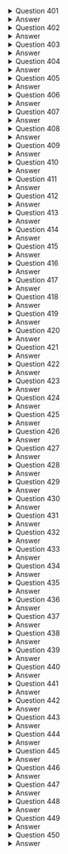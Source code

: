 <details>
  <summary>Question 401</summary>

A company wants to use the AWS Cloud to make an existing application highly available and resilient. The current version of the application resides in the company's data center. The application recently experienced data loss after a database server crashed because of an unexpected power outage. The company needs a solution that avoids any single points of failure. The solution must give the application the ability to scale to meet user demand.

Which solution will meet these requirements?

-   [ ] A. Deploy the application servers by using Amazon EC2 instances in an Auto Scaling group across multiple Availability Zones. Use an Amazon RDS DB instance in a Multi-AZ configuration.
-   [ ] B. Deploy the application servers by using Amazon EC2 instances in an Auto Scaling group in a single Availability Zone. Deploy the database on an EC2 instance. Enable EC2 Auto Recovery.
-   [ ] C. Deploy the application servers by using Amazon EC2 instances in an Auto Scaling group across multiple Availability Zones. Use an Amazon RDS DB instance with a read replica in a single Availability Zone. Promote the read replica to replace the primary DB instance if the primary DB instance fails.
-   [ ] D. Deploy the application servers by using Amazon EC2 instances in an Auto Scaling group across multiple Availability Zones. Deploy the primary and secondary database servers on EC2 instances across multiple Availability Zones. Use Amazon Elastic Block Store (Amazon EBS) Multi-Attach to create shared storage between the instances.
</details>
<details>
  <summary>Answer</summary>

-   [ ] A. Deploy the application servers by using Amazon EC2 instances in an Auto Scaling group across multiple Availability Zones. Use an Amazon RDS DB instance in a Multi-AZ configuration.

Why these are the correct answers:

A. Deploy the application servers by using Amazon EC2 instances in an Auto Scaling group across multiple Availability Zones. Use an Amazon RDS DB instance in a Multi-AZ configuration.

-   [ ]   Auto Scaling groups across multiple Availability Zones provide high availability and scalability for the application servers.
-   [ ]   Amazon RDS Multi-AZ configuration ensures database availability and failover capability, avoiding a single point of failure.

Why are the other answers wrong?

-   [ ]   B. Using Auto Scaling in a single Availability Zone does not provide high availability. EC2 Auto Recovery only recovers individual instances, not Availability Zone failures.
-   [ ]   C. A single read replica does not provide automatic failover for write operations. Manual promotion adds complexity and potential downtime.
-   [ ]   D. Deploying the database on EC2 instances increases management overhead. EBS Multi-Attach has limitations and is not suitable for all database workloads.

Therefore, using Auto Scaling across Availability Zones and Amazon RDS Multi-AZ is the most appropriate solution.
</details>
<details>
  <summary>Question 402</summary>

A company needs to ingest and handle large amounts of streaming data that its application generates. The application runs on Amazon EC2 instances and sends data to Amazon Kinesis Data Streams, which is configured with default settings. Every other day, the application consumes the data and writes the data to an Amazon S3 bucket for business intelligence (BI) processing. The company observes that Amazon S3 is not receiving all the data that the application sends to Kinesis Data Streams. What should a solutions architect do to resolve this issue?

-   [ ] A. Update the Kinesis Data Streams default settings by modifying the data retention period.
-   [ ] B. Update the application to use the Kinesis Producer Library (KPL) to send the data to Kinesis Data Streams.
-   [ ] C. Update the number of Kinesis shards to handle the throughput of the data that is sent to Kinesis Data Streams.
-   [ ] D. Turn on S3 Versioning within the S3 bucket to preserve every version of every object that is ingested in the S3 bucket.
</details>
<details>
  <summary>Answer</summary>

-   [ ] A. Update the Kinesis Data Streams default settings by modifying the data retention period.

Why these are the correct answers:

A. Update the Kinesis Data Streams default settings by modifying the data retention period.

-   [ ]   Kinesis Data Streams has a default data retention period of 24 hours.
-   [ ]   If the application consumes the data every other day (every 48 hours), the default retention period is insufficient.
-   [ ]   Increasing the retention period ensures that data is available for processing.

Why are the other answers wrong?

-   [ ]   B. The Kinesis Producer Library (KPL) improves throughput but does not directly address data loss due to retention period.
-   [ ]   C. Increasing the number of shards helps with throughput but does not solve the issue of data expiring before it is consumed.
-   [ ]   D. S3 Versioning preserves different versions of objects but does not address data loss in Kinesis Data Streams.

Therefore, modifying the data retention period is the most appropriate solution.
</details>
<details>
  <summary>Question 403</summary>

A developer has an application that uses an AWS Lambda function to upload files to Amazon S3 and needs the required permissions to perform the task. The developer already has an IAM user with valid IAM credentials required for Amazon S3. What should a solutions architect do to grant the permissions?

-   [ ] A. Add required IAM permissions in the resource policy of the Lambda function.
-   [ ] B. Create a signed request using the existing IAM credentials in the Lambda function.
-   [ ] C. Create a new IAM user and use the existing IAM credentials in the Lambda function.
-   [ ] D. Create an IAM execution role with the required permissions and attach the IAM role to the Lambda function.
</details>
<details>
  <summary>Answer</summary>

-   [ ] D. Create an IAM execution role with the required permissions and attach the IAM role to the Lambda function.

Why these are the correct answers:

D. Create an IAM execution role with the required permissions and attach the IAM role to the Lambda function.

-   [ ]   IAM roles provide temporary security credentials to AWS services, such as Lambda functions.
-   [ ]   Attaching an IAM role to the Lambda function grants it the necessary permissions to access S3.
-   [ ]   This is the most secure and recommended way to grant permissions to Lambda functions.

Why are the other answers wrong?

-   [ ]   A. Resource policies are not used to grant permissions to Lambda functions to access other AWS services.
-   [ ]   B. Signed requests use IAM user credentials, which is less secure than using roles.
-   [ ]   C. Creating a new IAM user is unnecessary and does not solve the problem of securely granting permissions.

Therefore, using an IAM execution role is the best practice for granting permissions to Lambda functions.
</details>
<details>
  <summary>Question 404</summary>

A company has deployed a serverless application that invokes an AWS Lambda function when new documents are uploaded to an Amazon S3 bucket. The application uses the Lambda function to process the documents. After a recent marketing campaign, the company noticed that the application did not process many of the documents. What should a solutions architect do to improve the architecture of this application?

-   [ ] A. Set the Lambda function's runtime timeout value to 15 minutes.
-   [ ] B. Configure an S3 bucket replication policy. Stage the documents in the S3 bucket for later processing.
-   [ ] C. Deploy an additional Lambda function. Load balance the processing of the documents across the two Lambda functions.
-   [ ] D. Create an Amazon Simple Queue Service (Amazon SQS) message queue. Send the requests to the queue. Configure the queue as an event source for Lambda.
</details>
<details>
  <summary>Answer</summary>

-   [ ] D. Create an Amazon Simple Queue Service (Amazon SQS) message queue. Send the requests to the queue. Configure the queue as an event source for Lambda.

Why these are the correct answers:

D. Create an Amazon Simple Queue Service (Amazon SQS) message queue. Send the requests to the queue. Configure the queue as an event source for Lambda.

-   [ ]   Amazon SQS decouples the S3 upload process from the Lambda processing.
-   [ ]   SQS queues can buffer incoming requests, ensuring that no documents are lost during high traffic.
-   [ ]   Configuring the queue as an event source for Lambda allows Lambda to process messages from the queue reliably.

Why are the other answers wrong?

-   [ ]   A. Increasing the Lambda timeout might help with individual processing times but does not address the issue of lost documents.
-   [ ]   B. S3 replication is for copying objects between buckets, not for ensuring reliable processing.
-   [ ]   C. Deploying additional Lambda functions without a queue does not prevent document loss during high traffic.

Therefore, using an SQS queue is the most appropriate solution for reliable document processing.
</details>
<details>
  <summary>Question 405</summary>

A solutions architect is designing the architecture for a software demonstration environment. The environment will run on Amazon EC2 instances in an Auto Scaling group behind an Application Load Balancer (ALB). The system will experience significant increases in traffic during working hours but is not required to operate on weekends. Which combination of actions should the solutions architect take to ensure that the system can scale to meet demand? (Choose two.)

-   [ ] A. Use AWS Auto Scaling to adjust the ALB capacity based on request rate.
-   [ ] B. Use AWS Auto Scaling to scale the capacity of the VPC internet gateway.
-   [ ] C. Launch the EC2 instances in multiple AWS Regions to distribute the load across Regions.
-   [ ] D. Use a target tracking scaling policy to scale the Auto Scaling group based on instance CPU utilization.
-   [ ] E. Use scheduled scaling to change the Auto Scaling group minimum, maximum, and desired capacity to zero for weekends. Revert to the default values at the start of the week.
</details>
<details>
  <summary>Answer</summary>

-   [ ] D. Use a target tracking scaling policy to scale the Auto Scaling group based on instance CPU utilization.
-   [ ] E. Use scheduled scaling to change the Auto Scaling group minimum, maximum, and desired capacity to zero for weekends. Revert to the default values at the start of the week.

Why these are the correct answers:

D. Use a target tracking scaling policy to scale the Auto Scaling group based on instance CPU utilization.

-   [ ]   Target tracking scaling policies automatically adjust the number of EC2 instances in response to changes in CPU utilization, ensuring the system can handle increased traffic during working hours.

E. Use scheduled scaling to change the Auto Scaling group minimum, maximum, and desired capacity to zero for weekends. Revert to the default values at the start of the week.

-   [ ]   Scheduled scaling allows you to set the capacity of the Auto Scaling group based on a predictable schedule, such as reducing it to zero on weekends when the system is not in use.

Why are the other answers wrong?

-   [ ]   A. Auto Scaling does not directly adjust ALB capacity. Auto Scaling adjusts the number of EC2 instances behind the ALB.
-   [ ]   B. You cannot scale the capacity of a VPC internet gateway.
-   [ ]   C. Launching EC2 instances in multiple AWS Regions is unnecessary and costly for scaling within working hours.

Therefore, using target tracking and scheduled scaling is the most appropriate solution for this scenario.
</details>
<details>
  <summary>Question 406</summary>

A solutions architect is designing a two-tiered architecture that includes a public subnet and a database subnet. The web servers in the public subnet must be open to the internet on port 443. The Amazon RDS for MySQL DB instance in the database subnet must be accessible only to the web servers on port 3306.

Which combination of steps should the solutions architect take to meet these requirements? (Choose two.)

-   [ ] A. Create a network ACL for the public subnet. Add a rule to deny outbound traffic to 0.0.0.0/0 on port 3306.
-   [ ] B. Create a security group for the DB instance. Add a rule to allow traffic from the public subnet CIDR block on port 3306.
-   [ ] C. Create a security group for the web servers in the public subnet. Add a rule to allow traffic from 0.0.0.0/0 on port 443.
-   [ ] D. Create a security group for the DB instance. Add a rule to allow traffic from the web servers' security group on port 3306.
-   [ ] E. Create a security group for the DB instance. Add a rule to deny all traffic except traffic from the web servers' security group on port 3306.
</details>
<details>
  <summary>Answer</summary>

-   [ ] C. Create a security group for the web servers in the public subnet. Add a rule to allow traffic from 0.0.0.0/0 on port 443.
-   [ ] D. Create a security group for the DB instance. Add a rule to allow traffic from the web servers' security group on port 3306.

Why these are the correct answers:

C. Create a security group for the web servers in the public subnet. Add a rule to allow traffic from 0.0.0.0/0 on port 443.

-   [ ]   Security groups act as a virtual firewall for EC2 instances.
-   [ ]   Allowing inbound traffic from 0.0.0.0/0 on port 443 makes the web servers accessible from the internet.

D. Create a security group for the DB instance. Add a rule to allow traffic from the web servers' security group on port 3306.

-   [ ]   This ensures that only the web servers can access the database, enhancing security.

Why are the other answers wrong?

-   [ ]   A. Network ACLs operate at the subnet level and are less granular than security groups for controlling traffic to specific instances. Denying outbound traffic from the public subnet is not the correct approach.
-   [ ]   B. Allowing traffic from the entire public subnet CIDR block is less secure than allowing traffic only from the web servers' security group.
-   [ ]   E. Denying all traffic except from the web servers' security group is redundant and less clear than simply allowing traffic from that security group.

Therefore, using security groups with appropriate rules is the most secure and effective solution.
</details>
<details>
  <summary>Question 407</summary>

A company is implementing a shared storage solution for a gaming application that is hosted in the AWS Cloud. The company needs the ability to use Lustre clients to access data. The solution must be fully managed. Which solution meets these requirements?

-   [ ] A. Create an AWS DataSync task that shares the data as a mountable file system. Mount the file system to the application server.
-   [ ] B. Create an AWS Storage Gateway file gateway. Create a file share that uses the required client protocol. Connect the application server to the file share.
-   [ ] C. Create an Amazon Elastic File System (Amazon EFS) file system, and configure it to support Lustre. Attach the file system to the origin server. Connect the application server to the file system.
-   [ ] D. Create an Amazon FSx for Lustre file system. Attach the file system to the origin server. Connect the application server to the file system.
</details>
<details>
  <summary>Answer</summary>

-   [ ] D. Create an Amazon FSx for Lustre file system. Attach the file system to the origin server. Connect the application server to the file system.

Why these are the correct answers:

D. Create an Amazon FSx for Lustre file system. Attach the file system to the origin server. Connect the application server to the file system.

-   [ ]   Amazon FSx for Lustre is a fully managed file system optimized for compute-intensive workloads that require high performance and POSIX compliance.
-   [ ]   It supports the Lustre file system, meeting the requirement for Lustre clients.

Why are the other answers wrong?

-   [ ]   A. AWS DataSync is a data transfer service, not a file system.
-   [ ]   B. AWS Storage Gateway provides file interfaces to cloud storage but does not support Lustre.
-   [ ]   C. Amazon EFS does not support the Lustre protocol.

Therefore, Amazon FSx for Lustre is the most appropriate solution for a fully managed, high-performance file system with Lustre client support.
</details>
<details>
  <summary>Question 408</summary>

A company runs an application that receives data from thousands of geographically dispersed remote devices that use UDP. The application processes the data immediately and sends a message back to the device if necessary. No data is stored. The company needs a solution that minimizes latency for the data transmission from the devices. The solution also must provide rapid failover to another AWS Region.

Which solution will meet these requirements?

-   [ ] A. Configure an Amazon Route 53 failover routing policy. Create a Network Load Balancer (NLB) in each of the two Regions. Configure the NLB to invoke an AWS Lambda function to process the data.
-   [ ] B. Use AWS Global Accelerator. Create a Network Load Balancer (NLB) in each of the two Regions as an endpoint. Create an Amazon Elastic Container Service (Amazon ECS) cluster with the Fargate launch type. Create an ECS service on the cluster. Set the ECS service as the target for the NLProcess the data in Amazon ECS.
-   [ ] C. Use AWS Global Accelerator. Create an Application Load Balancer (ALB) in each of the two Regions as an endpoint. Create an Amazon Elastic Container Service (Amazon ECS) cluster with the Fargate launch type. Create an ECS service on the cluster. Set the ECS service as the target for the ALB. Process the data in Amazon ECS.
-   [ ] D. Configure an Amazon Route 53 failover routing policy. Create an Application Load Balancer (ALB) in each of the two Regions. Create an Amazon Elastic Container Service (Amazon ECS) cluster with the Fargate launch type. Create an ECS service on the cluster. Set the ECS service as the target for the ALB. Process the data in Amazon ECS.
</details>
<details>
  <summary>Answer</summary>

-   [ ] B. Use AWS Global Accelerator. Create a Network Load Balancer (NLB) in each of the two Regions as an endpoint. Create an Amazon Elastic Container Service (Amazon ECS) cluster with the Fargate launch type. Create an ECS service on the cluster. Set the ECS service as the target for the NLProcess the data in Amazon ECS.

Why these are the correct answers:

B. Use AWS Global Accelerator. Create a Network Load Balancer (NLB) in each of the two Regions as an endpoint. Create an Amazon Elastic Container Service (Amazon ECS) cluster with the Fargate launch type. Create an ECS service on the cluster. Set the ECS service as the target for the NLProcess the data in Amazon ECS.

-   [ ]   AWS Global Accelerator minimizes latency by using the AWS global network to optimize the path from the remote devices to the application.
-   [ ]   Network Load Balancers (NLBs) are designed for high-performance, low-latency traffic and support UDP.
-   [ ]   Amazon ECS with Fargate provides a scalable and serverless container orchestration platform.
-   [ ]   This combination provides low latency and rapid failover.

Why are the other answers wrong?

-   [ ]   A. Route 53 failover routing is for DNS-level failover, which is slower than Global Accelerator for real-time applications. Lambda is not suitable for handling high-volume, continuous UDP traffic.
-   [ ]   C and D. Application Load Balancers (ALBs) are designed for HTTP/HTTPS traffic, not UDP.

Therefore, AWS Global Accelerator with NLBs and ECS Fargate is the most appropriate solution.
</details>
<details>
  <summary>Question 409</summary>

A solutions architect must migrate a Windows Internet Information Services (IIS) web application to AWS. The application currently relies on a file share hosted in the user's on-premises network-attached storage (NAS). The solutions architect has proposed migrating the IIS web servers to Amazon EC2 instances in multiple Availability Zones that are connected to the storage solution, and configuring an Elastic Load Balancer attached to the instances. Which replacement to the on-premises file share is MOST resilient and durable?

-   [ ] A. Migrate the file share to Amazon RDS.
-   [ ] B. Migrate the file share to AWS Storage Gateway.
-   [ ] C. Migrate the file share to Amazon FSx for Windows File Server.
-   [ ] D. Migrate the file share to Amazon Elastic File System (Amazon EFS).
</details>
<details>
  <summary>Answer</summary>

-   [ ] C. Migrate the file share to Amazon FSx for Windows File Server.

Why these are the correct answers:

C. Migrate the file share to Amazon FSx for Windows File Server.

-   [ ]   Amazon FSx for Windows File Server provides a fully managed, highly available, and scalable file storage solution that supports the SMB protocol, which is native to Windows.
-   [ ]   It is designed to be compatible with Windows-based applications and provides the necessary resilience and durability.

Why are the other answers wrong?

-   [ ]   A. Amazon RDS is a database service and not suitable for replacing a file share.
-   [ ]   B. AWS Storage Gateway connects on-premises storage to AWS cloud storage but is not a fully managed file system in the cloud.
-   [ ]   D. Amazon EFS is a file storage service for Linux-based instances and does not natively support the SMB protocol used by Windows applications.

Therefore, Amazon FSx for Windows File Server is the most appropriate replacement for an on-premises Windows file share.
</details>
<details>
  <summary>Question 410</summary>

A company is deploying a new application on Amazon EC2 instances. The application writes data to Amazon Elastic Block Store (Amazon EBS) volumes. The company needs to ensure that all data that is written to the EBS volumes is encrypted at rest. Which solution will meet this requirement?

-   [ ] A. Create an IAM role that specifies EBS encryption. Attach the role to the EC2 instances.
-   [ ] B. Create the EBS volumes as encrypted volumes. Attach the EBS volumes to the EC2 instances.
-   [ ] C. Create an EC2 instance tag that has a key of Encrypt and a value of True. Tag all instances that require encryption at the EBS level.
-   [ ] D. Create an AWS Key Management Service (AWS KMS) key policy that enforces EBS encryption in the account. Ensure that the key policy is active.
</details>
<details>
  <summary>Answer</summary>

-   [ ] B. Create the EBS volumes as encrypted volumes. Attach the EBS volumes to the EC2 instances.

Why these are the correct answers:

B. Create the EBS volumes as encrypted volumes. Attach the EBS volumes to the EC2 instances.

-   [ ]   Encrypting EBS volumes at creation ensures that all data written to the volume is encrypted at rest.
-   [ ]   This is the most direct and effective way to meet the requirement.

Why are the other answers wrong?

-   [ ]   A. IAM roles control access to AWS services but do not enforce EBS encryption.
-   [ ]   C. EC2 instance tags are metadata and do not enforce encryption.
-   [ ]   D. KMS key policies control access to KMS keys but do not enforce EBS encryption.

Therefore, creating encrypted EBS volumes is the correct solution.
</details>

<details>
  <summary>Question 411</summary>

A company has a web application with sporadic usage patterns. There is heavy usage at the beginning of each month, moderate usage at the start of each week, and unpredictable usage during the week. The application consists of a web server and a MySQL database server running inside the data center. The company would like to move the application to the AWS Cloud, and needs to select a cost-effective database platform that will not require database modifications. Which solution will meet these requirements?

-   [ ] A. Amazon DynamoDB
-   [ ] B. Amazon RDS for MySQL
-   [ ] C. MySQL-compatible Amazon Aurora Serverless
-   [ ] D. MySQL deployed on Amazon EC2 in an Auto Scaling group
</details>
<details>
  <summary>Answer</summary>

-   [ ] C. MySQL-compatible Amazon Aurora Serverless

Why these are the correct answers:

C. MySQL-compatible Amazon Aurora Serverless

-   [ ]   Amazon Aurora Serverless automatically starts up, shuts down, and scales database capacity based on application needs.
-   [ ]   It is cost-effective for applications with sporadic usage patterns.
-   [ ]   It is compatible with MySQL, requiring minimal to no database modifications.

Why are the other answers wrong?

-   [ ]   A. Amazon DynamoDB is a NoSQL database and would require significant application modifications.
-   [ ]   B. Amazon RDS for MySQL requires provisioning a specific instance size, which may not be cost-effective for sporadic usage.
-   [ ]   D. Deploying MySQL on Amazon EC2 with Auto Scaling involves managing the database and scaling, increasing operational overhead.

Therefore, Amazon Aurora Serverless is the most suitable and cost-effective solution.
</details>
<details>
  <summary>Question 412</summary>

An image-hosting company stores its objects in Amazon S3 buckets. The company wants to avoid accidental exposure of the objects in the S3 buckets to the public. All S3 objects in the entire AWS account need to remain private. Which solution will meet these requirements?

-   [ ] A. Use Amazon GuardDuty to monitor S3 bucket policies. Create an automatic remediation action rule that uses an AWS Lambda function to remediate any change that makes the objects public.
-   [ ] B. Use AWS Trusted Advisor to find publicly accessible S3 buckets. Configure email notifications in Trusted Advisor when a change is detected. Manually change the S3 bucket policy if it allows public access.
-   [ ] C. Use AWS Resource Access Manager to find publicly accessible S3 buckets. Use Amazon Simple Notification Service (Amazon SNS) to invoke an AWS Lambda function when a change is detected. Deploy a Lambda function that programmatically remediates the change.
-   [ ] D. Use the S3 Block Public Access feature on the account level. Use AWS Organizations to create a service control policy (SCP) that prevents IAM users from changing the setting. Apply the SCP to the account.
</details>
<details>
  <summary>Answer</summary>

-   [ ] D. Use the S3 Block Public Access feature on the account level. Use AWS Organizations to create a service control policy (SCP) that prevents IAM users from changing the setting. Apply the SCP to the account.

Why these are the correct answers:

D. Use the S3 Block Public Access feature on the account level. Use AWS Organizations to create a service control policy (SCP) that prevents IAM users from changing the setting. Apply the SCP to the account.

-   [ ]   S3 Block Public Access at the account level prevents any public access to S3 buckets and objects within that account.
-   [ ]   AWS Organizations service control policies (SCPs) can enforce this setting across all accounts in the organization, preventing users from changing it.
-   [ ]   This solution provides the strongest and most centralized control.

Why are the other answers wrong?

-   [ ]   A, B, and C. These solutions involve monitoring and remediation, which are reactive rather than preventative. They also introduce operational overhead.

Therefore, using S3 Block Public Access with an SCP is the most secure and effective solution to prevent public access.
</details>
<details>
  <summary>Question 413</summary>

An ecommerce company is experiencing an increase in user traffic. The company's store is deployed on Amazon EC2 instances as a two-tier web application consisting of a web tier and a separate database tier. As traffic increases, the company notices that the architecture is causing significant delays in sending timely marketing and order confirmation email to users. The company wants to reduce the time it spends resolving complex email delivery issues and minimize operational overhead. What should a solutions architect do to meet these requirements?

-   [ ] A. Create a separate application tier using EC2 instances dedicated to email processing.
-   [ ] B. Configure the web instance to send email through Amazon Simple Email Service (Amazon SES).
-   [ ] C. Configure the web instance to send email through Amazon Simple Notification Service (Amazon SNS).
-   [ ] D. Create a separate application tier using EC2 instances dedicated to email processing. Place the instances in an Auto Scaling group.
</details>
<details>
  <summary>Answer</summary>

-   [ ] B. Configure the web instance to send email through Amazon Simple Email Service (Amazon SES).

Why these are the correct answers:

B. Configure the web instance to send email through Amazon Simple Email Service (Amazon SES).

-   [ ]   Amazon SES is a cloud-based email sending service that is designed to help digital marketers and application developers send marketing, notification, and transactional emails.
-   [ ]   Offloading email sending to SES reduces the load on the web instances and simplifies email delivery issues.
-   [ ]   This solution minimizes operational overhead by using a managed service.

Why are the other answers wrong?

-   [ ]   A and D. Creating separate EC2 instances or Auto Scaling groups for email processing adds complexity and operational overhead.
-   [ ]   C. Amazon SNS is for sending notifications, not for transactional or marketing emails.

Therefore, using Amazon SES is the most efficient and appropriate solution.
</details>
<details>
  <summary>Question 414</summary>

A company has a business system that generates hundreds of reports each day. The business system saves the reports to a network share in CSV format. The company needs to store this data in the AWS Cloud in near-real time for analysis. Which solution will meet these requirements with the LEAST administrative overhead?

-   [ ] A. Use AWS DataSync to transfer the files to Amazon S3. Create a scheduled task that runs at the end of each day.
-   [ ] B. Create an Amazon S3 File Gateway. Update the business system to use a new network share from the S3 File Gateway.
-   [ ] C. Use AWS DataSync to transfer the files to Amazon S3. Create an application that uses the DataSync API in the automation workflow.
-   [ ] D. Deploy an AWS Transfer for SFTP endpoint. Create a script that checks for new files on the network share and uploads the new files by using SFTP.
</details>
<details>
  <summary>Answer</summary>

-   [ ] B. Create an Amazon S3 File Gateway. Update the business system to use a new network share from the S3 File Gateway.

Why these are the correct answers:

B. Create an Amazon S3 File Gateway. Update the business system to use a new network share from the S3 File Gateway.

-   [ ]   Amazon S3 File Gateway provides a seamless way to access S3 objects as files on a local file system.
-   [ ]   Updating the business system to use this new network share requires minimal changes and reduces administrative overhead.

Why are the other answers wrong?

-   [ ]   A and C. Using AWS DataSync requires additional scheduling or API integration, increasing overhead.
-   [ ]   D. Deploying an SFTP endpoint and creating scripts adds complexity and management overhead.

Therefore, Amazon S3 File Gateway is the simplest and most efficient solution for near-real-time data transfer.
</details>
<details>
  <summary>Question 415</summary>

A company is storing petabytes of data in Amazon S3 Standard. The data is stored in multiple S3 buckets and is accessed with varying frequency. The company does not know access patterns for all the data. The company needs to implement a solution for each S3 bucket to optimize the cost of S3 usage. Which solution will meet these requirements with the MOST operational efficiency?

-   [ ] A. Create an S3 Lifecycle configuration with a rule to transition the objects in the S3 bucket to S3 Intelligent-Tiering.
-   [ ] B. Use the S3 storage class analysis tool to determine the correct tier for each object in the S3 bucket. Move each object to the identified storage tier.
-   [ ] C. Create an S3 Lifecycle configuration with a rule to transition the objects in the S3 bucket to S3 Glacier Instant Retrieval.
-   [ ] D. Create an S3 Lifecycle configuration with a rule to transition the objects in the S3 bucket to S3 One Zone-Infrequent Access (S3 One Zone-IA).
</details>
<details>
  <summary>Answer</summary>

-   [ ] A. Create an S3 Lifecycle configuration with a rule to transition the objects in the S3 bucket to S3 Intelligent-Tiering.

Why these are the correct answers:

A. Create an S3 Lifecycle configuration with a rule to transition the objects in the S3 bucket to S3 Intelligent-Tiering.

-   [ ]   S3 Intelligent-Tiering automatically optimizes storage costs by moving data to the most cost-effective tier based on access patterns.
-   [ ]   It handles objects with varying access frequencies, and using a lifecycle configuration automates this process.

Why are the other answers wrong?

-   [ ]   B. Using the S3 storage class analysis tool and manually moving objects is operationally intensive.
-   [ ]   C. S3 Glacier Instant Retrieval is for archive data with infrequent access, not for data with varying access patterns.
-   [ ]   D. S3 One Zone-IA reduces availability and is not suitable for all data.

Therefore, S3 Intelligent-Tiering is the most efficient solution for cost optimization with unknown access patterns.
</details>
<details>
  <summary>Question 416</summary>

A rapidly growing global ecommerce company is hosting its web application on AWS. The web application includes static content and dynamic content. The website stores online transaction processing (OLTP) data in an Amazon RDS database The website's users are experiencing slow page loads. Which combination of actions should a solutions architect take to resolve this issue? (Choose two.)

-   [ ] A. Configure an Amazon Redshift cluster.
-   [ ] B. Set up an Amazon CloudFront distribution.
-   [ ] C. Host the dynamic web content in Amazon S3.
-   [ ] D. Create a read replica for the RDS DB instance.
-   [ ] E. Configure a Multi-AZ deployment for the RDS DB instance.
</details>
<details>
  <summary>Answer</summary>

-   [ ] B. Set up an Amazon CloudFront distribution.
-   [ ] D. Create a read replica for the RDS DB instance.

Why these are the correct answers:

B. Set up an Amazon CloudFront distribution.

-   [ ]   Amazon CloudFront is a content delivery network (CDN) that can cache static content closer to users, improving load times.

D. Create a read replica for the RDS DB instance.

-   [ ]   A read replica offloads read operations from the primary database, improving database performance.

Why are the other answers wrong?

-   [ ]   A. Amazon Redshift is for data warehousing and analytics, not for improving web application performance.
-   [ ]   C. Hosting dynamic content in S3 is not practical. S3 is for static content.
-   [ ]   E. Multi-AZ deployments improve database availability, not read performance.

Therefore, CloudFront and RDS read replicas are the most appropriate solutions.
</details>
<details>
  <summary>Question 417</summary>

A company uses Amazon EC2 instances and AWS Lambda functions to run its application. The company has VPCs with public subnets and private subnets in its AWS account. The EC2 instances run in a private subnet in one of the VPCs. The Lambda functions need direct network access to the EC2 instances for the application to work. The application will run for at least 1 year. The company expects the number of Lambda functions that the application uses to increase during that time. The company wants to maximize its savings on all application resources and to keep network latency between the services low. Which solution will meet these requirements?

-   [ ] A. Purchase an EC2 Instance Savings Plan Optimize the Lambda functions' duration and memory usage and the number of invocations. Connect the Lambda functions to the private subnet that contains the EC2 instances.
-   [ ] B. Purchase an EC2 Instance Savings Plan Optimize the Lambda functions' duration and memory usage, the number of invocations, and the amount of data that is transferred. Connect the Lambda functions to a public subnet in the same VPC where the EC2 instances run.
-   [ ] C. Purchase a Compute Savings Plan. Optimize the Lambda functions' duration and memory usage, the number of invocations, and the amount of data that is transferred. Connect the Lambda functions to the private subnet that contains the EC2 instances.
-   [ ] D. Purchase a Compute Savings Plan. Optimize the Lambda functions' duration and memory usage, the number of invocations, and the amount of data that is transferred. Keep the Lambda functions in the Lambda service VPC.
</details>
<details>
  <summary>Answer</summary>

-   [ ] C. Purchase a Compute Savings Plan. Optimize the Lambda functions' duration and memory usage, the number of invocations, and the amount of data that is transferred. Connect the Lambda functions to the private subnet that contains the EC2 instances.

Why these are the correct answers:

C. Purchase a Compute Savings Plan. Optimize the Lambda functions' duration and memory usage, the number of invocations, and the amount of data that is transferred. Connect the Lambda functions to the private subnet that contains the EC2 instances.

-   [ ]   Compute Savings Plans offer cost savings for both EC2 and Lambda usage, which is beneficial as the number of Lambda functions increases.
-   [ ]   Optimizing Lambda functions reduces costs.
-   [ ]   Connecting Lambda functions to the private subnet ensures low latency.

Why are the other answers wrong?

-   [ ]   A and B. EC2 Instance Savings Plans are less flexible than Compute Savings Plans, as they do not apply to Lambda costs. Using a public subnet increases security risks.
-   [ ]   D. Keeping Lambda functions in the Lambda service VPC would require a VPC peering or other network connection, increasing latency.

Therefore, Compute Savings Plans and connecting Lambda functions to the private subnet are the most cost-effective and efficient solution.
</details>
<details>
  <summary>Question 418</summary>

A solutions architect needs to allow team members to access Amazon S3 buckets in two different AWS accounts: a development account and a production account. The team currently has access to S3 buckets in the development account by using unique IAM users that are assigned to an IAM group that has appropriate permissions in the account. The solutions architect has created an IAM role in the production account. The role has a policy that grants access to an S3 bucket in the production account. Which solution will meet these requirements while complying with the principle of least privilege?

-   [ ] A. Attach the Administrator Access policy to the development account users.
-   [ ] B. Add the development account as a principal in the trust policy of the role in the production account.
-   [ ] C. Turn off the S3 Block Public Access feature on the S3 bucket in the production account.
-   [ ] D. Create a user in the production account with unique credentials for each team member.
</details>
<details>
  <summary>Answer</summary>

-   [ ] B. Add the development account as a principal in the trust policy of the role in the production account.

Why these are the correct answers:

B. Add the development account as a principal in the trust policy of the role in the production account.

-   [ ]   IAM roles allow users in one AWS account to assume the role in another account, granting them temporary access to resources in that account.
-   [ ]   Adding the development account as a trusted principal allows the team members to assume the role.
-   [ ]   This follows the principle of least privilege by granting only the necessary permissions.

Why are the other answers wrong?

-   [ ]   A. Administrator Access policy grants excessive permissions, violating least privilege.
-   [ ]   C. Turning off S3 Block Public Access increases security risks.
-   [ ]   D. Creating separate users in the production account adds management overhead and does not leverage IAM roles for secure cross-account access.

Therefore, using IAM roles for cross-account access is the most secure and efficient solution.
</details>
<details>
  <summary>Question 419</summary>

A company uses AWS Organizations with all features enabled and runs multiple Amazon EC2 workloads in the ap-southeast-2 Region. The company has a service control policy (SCP) that prevents any resources from being created in any other Region. A security policy requires the company to encrypt all data at rest. An audit discovers that employees have created Amazon Elastic Block Store (Amazon EBS) volumes for EC2 instances without encrypting the volumes. The company wants any new EC2 instances that any IAM user or root user launches in ap-southeast-2 to use encrypted EBS volumes. The company wants a solution that will have minimal effect on employees who create EBS volumes. Which combination of steps will meet these requirements? (Choose two.)

-   [ ] A. In the Amazon EC2 console, select the EBS encryption account attribute and define a default encryption key.
-   [ ] B. Create an IAM permission boundary. Attach the permission boundary to the root organizational unit (OU). Define the boundary to deny the ec2:CreateVolume action when the ec2:Encrypted condition equals false.
-   [ ] C. Create an SCP. Attach the SCP to the root organizational unit (OU). Define the SCP to deny the ec2:CreateVolume action whenthe ec2:Encrypted condition equals false.
-   [ ] D. Update the IAM policies for each account to deny the ec2:CreateVolume action when the ec2:Encrypted condition equals false.
-   [ ] E. In the Organizations management account, specify the Default EBS volume encryption setting.
</details>
<details>
  <summary>Answer</summary>

-   [ ] A. In the Amazon EC2 console, select the EBS encryption account attribute and define a default encryption key.
-   [ ] C. Create an SCP. Attach the SCP to the root organizational unit (OU). Define the SCP to deny the ec2:CreateVolume action whenthe ec2:Encrypted condition equals false.

Why these are the correct answers:

A. In the Amazon EC2 console, select the EBS encryption account attribute and define a default encryption key.

-   [ ]   Setting the default EBS encryption ensures that all new EBS volumes are encrypted by default, minimizing the impact on employees.

C. Create an SCP. Attach the SCP to the root organizational unit (OU). Define the SCP to deny the ec2:CreateVolume action whenthe ec2:Encrypted condition equals false.

-   [ ]   SCPs enforce organizational policies across all accounts in AWS Organizations.
-   [ ]   This prevents IAM users and root users from creating unencrypted EBS volumes.

Why are the other answers wrong?

-   [ ]   B. IAM permission boundaries do not enforce policies across AWS Organizations.
-   [ ]   D. Updating IAM policies in each account is cumbersome and does not provide centralized control.
-   [ ]   E. While setting the Default EBS volume encryption setting is correct, it does not prevent users from disabling encryption, so an SCP is still needed for enforcement.

Therefore, setting the default encryption and using an SCP is the most effective solution.
</details>
<details>
  <summary>Question 420</summary>

A company wants to use an Amazon RDS for PostgreSQL DB cluster to simplify time-consuming database administrative tasks for production database workloads. The company wants to ensure that its database is highly available and will provide automatic failover support in most scenarios in less than 40 seconds. The company wants to offload reads off of the primary instance and keep costs as low as possible. Which solution will meet these requirements?

-   [ ] A. Use an Amazon RDS Multi-AZ DB instance deployment. Create one read replica and point the read workload to the read replica.
-   [ ] B. Use an Amazon RDS Multi-AZ DB duster deployment Create two read replicas and point the read workload to the read replicas.
-   [ ] C. Use an Amazon RDS Multi-AZ DB instance deployment. Point the read workload to the secondary instances in the Multi-AZ pair.
-   [ ] D. Use an Amazon RDS Multi-AZ DB cluster deployment Point the read workload to the reader endpoint.
</details>
<details>
  <summary>Answer</summary>

-   [ ] D. Use an Amazon RDS Multi-AZ DB cluster deployment Point the read workload to the reader endpoint.

Why these are the correct answers:

D. Use an Amazon RDS Multi-AZ DB cluster deployment Point the read workload to the reader endpoint.

-   [ ]   Amazon Aurora PostgreSQL Multi-AZ DB clusters provide high availability and automatic failover.
-   [ ]   Aurora clusters have a reader endpoint that distributes read traffic across Aurora Replicas, offloading the primary instance.
-   [ ]   Aurora's architecture is designed for fast failover.

Why are the other answers wrong?

-   [ ]   A, B, and C. Amazon RDS Multi-AZ DB instances are for high availability, not read scaling. Read replicas are separate instances, and Multi-AZ secondary instances are for failover, not general read traffic.

Therefore, Amazon Aurora PostgreSQL Multi-AZ DB clusters with the reader endpoint are the most appropriate solution.
</details>

<details>
  <summary>Question 421</summary>

A company runs a highly available SFTP service.
The SFTP service uses two Amazon EC2 Linux instances that run with elastic IP addresses to accept traffic from trusted IP sources on the internet.
The SFTP service is backed by shared storage that is attached to the instances.
User accounts are created and managed as Linux users in the SFTP servers.
The company wants a serverless option that provides high IOPS performance and highly configurable security.
The company also wants to maintain control over user permissions.

Which solution will meet these requirements?

- [ ] A. Create an encrypted Amazon Elastic Block Store (Amazon EBS) volume.
Create an AWS Transfer Family SFTP service with a public endpoint that allows only trusted IP addresses.
Attach the EBS volume to the SFTP service endpoint.
Grant users access to the SFTP service.
- [ ] B. Create an encrypted Amazon Elastic File System (Amazon EFS) volume.
Create an AWS Transfer Family SFTP service with elastic IP addresses and a VPC endpoint that has internet-facing access.
Attach a security group to the endpoint that allows only trusted IP addresses.
Attach the EFS volume to the SFTP service endpoint.
Grant users access to the SFTP service.
- [ ] C. Create an Amazon S3 bucket with default encryption enabled.
Create an AWS Transfer Family SFTP service with a public endpoint that allows only trusted IP addresses.
Attach the S3 bucket to the SFTP service endpoint.
Grant users access to the SFTP service.
- [ ] D. Create an Amazon S3 bucket with default encryption enabled.
Create an AWS Transfer Family SFTP service with a VPC endpoint that has internal access in a private subnet.
Attach a security group that allows only trusted IP addresses.
Attach the S3 bucket to the SFTP service endpoint.
Grant users access to the SFTP service.

</details>

<details>
  <summary>Answer</summary>

- [ ] B. Create an encrypted Amazon Elastic File System (Amazon EFS) volume.
Create an AWS Transfer Family SFTP service with elastic IP addresses and a VPC endpoint that has internet-facing access.
Attach a security group to the endpoint that allows only trusted IP addresses.
Attach the EFS volume to the SFTP service endpoint.
Grant users access to the SFTP service.

Why these are the correct answers:

B. Create an encrypted Amazon Elastic File System (Amazon EFS) volume.
Create an AWS Transfer Family SFTP service with elastic IP addresses and a VPC endpoint that has internet-facing access.
Attach a security group to the endpoint that allows only trusted IP addresses.
Attach the EFS volume to the SFTP service endpoint.
Grant users access to the SFTP service.

- [ ] AWS Transfer Family provides a serverless SFTP service.
- [ ] Amazon EFS provides shared file storage with high IOPS performance.
- [ ] Using a VPC endpoint with a security group allows for highly configurable security by controlling access.
- [ ] EFS allows for maintaining control over user permissions.

Why are the other answers wrong?

- [ ] A. Using EBS volumes with AWS Transfer Family is not a valid configuration, as EBS is block storage and not designed for shared file access in this context.
- [ ] C and D. Amazon S3 is object storage, not a file system, and while Transfer Family can use S3, it doesn't provide the same file system semantics or performance as EFS for an SFTP service requiring high IOPS.

Therefore, Option B is the most suitable solution as it leverages AWS Transfer Family for serverless SFTP, EFS for shared storage with high IOPS, and VPC endpoints with security groups for secure access control.

</details>

<details>
  <summary>Question 422</summary>

A company is developing a new machine learning (ML) model solution on AWS.
The models are developed as independent microservices that fetch approximately 1 GB of model data from Amazon S3 at startup and load the data into memory.
Users access the models through an asynchronous API.
Users can send a request or a batch of requests and specify where the results should be sent.
The company provides models to hundreds of users.
The usage patterns for the models are irregular.
Some models could be unused for days or weeks.
Other models could receive batches of thousands of requests at a time.
Which design should a solutions architect recommend to meet these requirements?

- [ ] A. Direct the requests from the API to a Network Load Balancer (NLB).
Deploy the models as AWS Lambda functions that are invoked by the NLB.
- [ ] B. Direct the requests from the API to an Application Load Balancer (ALB).
Deploy the models as Amazon Elastic Container Service (Amazon ECS) services that read from an Amazon Simple Queue Service (Amazon SQS) queue.
Use AWS App Mesh to scale the instances of the ECS cluster based on the SQS queue size.
- [ ] C. Direct the requests from the API into an Amazon Simple Queue Service (Amazon SQS) queue.
Deploy the models as AWS Lambda functions that are invoked by SQS events.
Use AWS Auto Scaling to increase the number of vCPUs for the Lambda functions based on the SQS queue size.
- [ ] D. Direct the requests from the API into an Amazon Simple Queue Service (Amazon SQS) queue.
Deploy the models as Amazon Elastic Container Service (Amazon ECS) services that read from the queue.
Enable AWS Auto Scaling on Amazon ECS for both the cluster and copies of the service based on the queue size.

</details>

<details>
  <summary>Answer</summary>

- [ ] D. Direct the requests from the API into an Amazon Simple Queue Service (Amazon SQS) queue.
Deploy the models as Amazon Elastic Container Service (Amazon ECS) services that read from the queue.
Enable AWS Auto Scaling on Amazon ECS for both the cluster and copies of the service based on the queue size.

Why these are the correct answers:

D. Direct the requests from the API into an Amazon Simple Queue Service (Amazon SQS) queue.
Deploy the models as Amazon Elastic Container Service (Amazon ECS) services that read from the queue.
Enable AWS Auto Scaling on Amazon ECS for both the cluster and copies of the service based on the queue size.

- [ ] Amazon SQS helps decouple the API requests from the model processing, accommodating irregular usage patterns.
- [ ] Amazon ECS allows deploying the models as scalable microservices.
- [ ] AWS Auto Scaling on ECS ensures that the number of service instances adjusts dynamically based on the queue load, optimizing resource utilization and cost.

Why are the other answers wrong?

- [ ] A. Lambda functions have limitations on memory and execution time, and loading 1GB of model data might exceed those limits. NLB is for load balancing traffic, not for invoking Lambda functions directly in this manner.
- [ ] B. While ECS with App Mesh can scale, it adds complexity compared to using ECS with Auto Scaling directly. App Mesh is more suitable for complex microservice architectures with many inter-service communications.
- [ ] C. Lambda functions are not designed to have their vCPU count scaled; they scale by increasing the number of concurrent executions. Loading 1GB of model data into Lambda for each invocation can lead to performance and cost inefficiencies.

Therefore, Option D provides the most scalable, cost-effective, and operationally efficient solution for handling the described machine learning model deployment scenario.

</details>

<details>
  <summary>Question 423</summary>

A solutions architect wants to use the following JSON text as an identity-based policy to grant specific permissions:

```json
{
  "Version": "2012-10-17",
  "Statement": [
    {
      "Sid": "1",
      "Effect": "Allow",
      "Action": [
        "ssm:ListDocuments",
        "ssm:GetDocument"
      ],
      "Resource": "*",
      "Condition": {
        "StringEquals": {
          "ec2:Region": "us-east-1"
        }
      }
    },
    {
      "Sid": "2",
      "Effect": "Deny",
      "Action": [
        "ec2:StopInstances",
        "ec2:TerminateInstances"
      ],
      "Resource": "*",
      "Condition": {
        "BoolIfExists": {
          "aws:MultiFactorAuthPresent": "false"
        }
      }
    }
  ]
}
```

Which IAM principals can the solutions architect attach this policy to? (Choose two.)

- [ ] A. Role
- [ ] B. Group
- [ ] C. Organization
- [ ] D. Amazon Elastic Container Service (Amazon ECS) resource
- [ ] E. Amazon EC2 resource

</details>

<details>
  <summary>Answer</summary>

- [ ] A. Role
- [ ] B. Group

Why these are the correct answers:

- [ ] IAM policies are designed to be attached to IAM principals, which include users, groups, and roles.
- [ ] Roles are used to grant permissions to AWS services or other AWS accounts.
- [ ] Groups are used to manage permissions for multiple IAM users.

Why are the other answers wrong?

- [ ] C. Organization: Policies that apply at the organization level are Service Control Policies (SCPs), not IAM policies.
- [ ] D and E. Amazon ECS resources and Amazon EC2 resources are not IAM principals to which identity-based policies are attached. Instead, roles can be assumed by these resources to gain permissions.

Therefore, Options A and B are the correct choices as IAM policies can be directly attached to IAM roles and groups.

</details>

<details>
  <summary>Question 424</summary>

A company is running a custom application on Amazon EC2 On-Demand Instances.
The application has frontend nodes that need to run 24 hours a day, 7 days a week and backend nodes that need to run only for a short time based on workload.
The number of backend nodes varies during the day.

The company needs to scale out and scale in more instances based on workload.
Which solution will meet these requirements MOST cost-effectively?

-   [ ] A. Use Reserved Instances for the frontend nodes.
    Use AWS Fargate for the backend nodes.
-   [ ] B. Use Reserved Instances for the frontend nodes.
    Use Spot Instances for the backend nodes.
-   [ ] C. Use Spot Instances for the frontend nodes.
    Use Reserved Instances for the backend nodes.
-   [ ] D. Use Spot Instances for the frontend nodes.
    Use AWS Fargate for the backend nodes.

</details>

<details>
  <summary>Answer</summary>

-   [ ] B. Use Reserved Instances for the frontend nodes.
    Use Spot Instances for the backend nodes.

Why these are the correct answers:

B. Use Reserved Instances for the frontend nodes.
Use Spot Instances for the backend nodes.

-   [ ] Reserved Instances offer cost savings for long-running, predictable workloads like the frontend nodes.
-   [ ] Spot Instances provide cost savings for short-term, flexible workloads that can tolerate interruptions, such as the backend nodes.

Why are the other answers wrong?

-   [ ] A. AWS Fargate is a serverless compute service and is generally more expensive than EC2 Spot Instances for comparable compute capacity.
    It's suitable for containerized applications, not general EC2 instances.
-   [ ] C. Using Spot Instances for the frontend, which requires continuous availability, is not ideal because Spot Instances can be interrupted.
    Reserved Instances are better suited for this purpose.
-   [ ] D. Combining Spot Instances for the frontend (for which they are unsuitable) and Fargate for the backend (which is less cost-effective than Spot) is not the best cost optimization strategy.

Therefore, Option B is the most cost-effective solution because it pairs Reserved Instances for the stable frontend and Spot Instances for the scalable backend.

</details>
<details>
  <summary>Question 425</summary>

A company uses high block storage capacity to runs its workloads on premises.
The company's daily peak input and output transactions per second are not more than 15,000 IOPS.
The company wants to migrate the workloads to Amazon EC2 and to provision disk performance independent of storage capacity.
Which Amazon Elastic Block Store (Amazon EBS) volume type will meet these requirements MOST cost-effectively?

-   [ ] A. GP2 volume type
-   [ ] B. io2 volume type
-   [ ] C. GP3 volume type
-   [ ] D. io1 volume type

</details>

<details>
  <summary>Answer</summary>

-   [ ] C. GP3 volume type

Why these are the correct answers:

C. GP3 volume type

-   [ ] GP3 volumes allow you to provision IOPS and throughput independently of storage capacity, providing cost efficiency when you need high performance without necessarily needing a lot of storage.
-   [ ] GP3 volumes offer a balance of performance and cost for workloads that require specific IOPS and throughput.

Why are the other answers wrong?

-   [ ] A. GP2 volumes tie IOPS to storage capacity, which can be less cost-effective if you need high IOPS with less storage.
-   [ ] B and D. io1 and io2 volumes are provisioned IOPS volumes designed for the highest performance and are more expensive than GP3.
    They are typically used for very I/O-intensive applications that require consistent, high IOPS, which is not the primary concern in this scenario.

Therefore, Option C, GP3, is the most cost-effective choice because it meets the requirement of provisioning disk performance independently of storage capacity.

</details>
<details>
  <summary>Question 426</summary>

A company needs to store data from its healthcare application.
The application's data frequently changes.
A new regulation requires audit access at all levels of the stored data.
The company hosts the application on an on-premises infrastructure that is running out of storage capacity.
A solutions architect must securely migrate the existing data to AWS while satisfying the new regulation.
Which solution will meet these requirements?

-   [ ] A. Use AWS DataSync to move the existing data to Amazon S3.
    Use AWS CloudTrail to log data events.
-   [ ] B. Use AWS Snowcone to move the existing data to Amazon S3.
    Use AWS CloudTrail to log management events.
-   [ ] C. Use Amazon S3 Transfer Acceleration to move the existing data to Amazon S3.
    Use AWS CloudTrail to log data events.
-   [ ] D. Use AWS Storage Gateway to move the existing data to Amazon S3.
    Use AWS CloudTrail to log management events.

</details>

<details>
  <summary>Answer</summary>

-   [ ] A. Use AWS DataSync to move the existing data to Amazon S3.
    Use AWS CloudTrail to log data events.

Why these are the correct answers:

A. Use AWS DataSync to move the existing data to Amazon S3.
Use AWS CloudTrail to log data events.

-   [ ] AWS DataSync is designed for efficient and secure online data transfer to AWS storage services like Amazon S3.
-   [ ] AWS CloudTrail can log data events for S3, providing a detailed audit trail of data access and changes, which satisfies the regulatory requirement.

Why are the other answers wrong?

-   [ ] B. AWS Snowcone is used for edge computing and data transfer where network connectivity is limited.
    It's less efficient for continuous, online data migration compared to DataSync.
    CloudTrail logs management events, not data events in S3.
-   [ ] C. Amazon S3 Transfer Acceleration speeds up transfers over long distances but does not provide a mechanism for auditing data access.
    CloudTrail logs are needed for auditing.
-   [ ] D. AWS Storage Gateway is a hybrid cloud storage service that connects on-premises applications to AWS cloud storage.
    It does not directly migrate data in the same way as DataSync, and CloudTrail logs management events, not data events.

Therefore, Option A provides the best solution for migrating the data to S3 and meeting the audit requirements by using DataSync for efficient transfer and CloudTrail for logging data events.

</details>
<details>
  <summary>Question 427</summary>

A solutions architect is implementing a complex Java application with a MySQL database.
The Java application must be deployed on Apache Tomcat and must be highly available.
What should the solutions architect do to meet these requirements?

-   [ ] A. Deploy the application in AWS Lambda.
    Configure an Amazon API Gateway API to connect with the Lambda functions.
-   [ ] B. Deploy the application by using AWS Elastic Beanstalk.
    Configure a load-balanced environment and a rolling deployment policy.
-   [ ] C. Migrate the database to Amazon ElastiCache.
    Configure the ElastiCache security group to allow access from the application.
-   [ ] D. Launch an Amazon EC2 instance.
    Install a MySQL server on the EC2 instance.
    Configure the application on the server.
    Create an AMI.
    Use the AMI to create a launch template with an Auto Scaling group.

</details>

<details>
  <summary>Answer</summary>

-   [ ] B. Deploy the application by using AWS Elastic Beanstalk.
    Configure a load-balanced environment and a rolling deployment policy.

Why these are the correct answers:

B. Deploy the application by using AWS Elastic Beanstalk.
Configure a load-balanced environment and a rolling deployment policy.

-   [ ] AWS Elastic Beanstalk simplifies the deployment and management of Java applications on Apache Tomcat.
-   [ ] Elastic Beanstalk can automatically provision and manage the underlying infrastructure, including EC2 instances, load balancers, and Auto Scaling groups, to ensure high availability.
-   [ ] Rolling deployment policies minimize downtime during updates by gradually replacing instances.

Why are the other answers wrong?

-   [ ] A. AWS Lambda is designed for serverless functions, not for running long-running applications like a Java application on Tomcat.
-   [ ] C. Amazon ElastiCache is a caching service, not a database for running a MySQL database.
-   [ ] D. Manually launching EC2 instances, creating AMIs, and setting up Auto Scaling groups is more complex and time-consuming than using Elastic Beanstalk.
    It also requires more operational overhead.

Therefore, Option B is the most efficient and straightforward way to deploy the Java application on Tomcat with high availability.

</details>
<details>
  <summary>Question 428</summary>

A serverless application uses Amazon API Gateway, AWS Lambda, and Amazon DynamoDB.
The Lambda function needs permissions to read and write to the DynamoDB table.
Which solution will give the Lambda function access to the DynamoDB table MOST securely?

-   [ ] A. Create an IAM user with programmatic access to the Lambda function.
    Attach a policy to the user that allows read and write access to the DynamoDB table.
    Store the access\_key\_id and secret\_access\_key parameters as part of the Lambda environment variables.
    Ensure that other AWS users do not have read and write access to the Lambda function configuration.
-   [ ] B. Create an IAM role that includes Lambda as a trusted service.
    Attach a policy to the role that allows read and write access to the DynamoDB table.
    Update the configuration of the Lambda function to use the new role as the execution role.
-   [ ] C. Create an IAM user with programmatic access to the Lambda function.
    Attach a policy to the user that allows read and write access to the DynamoDB table.
    Store the access\_key\_id and secret\_access\_key parameters in AWS Systems Manager Parameter Store as secure string parameters.
    Update the Lambda function code to retrieve the secure string parameters before connecting to the DynamoDB table.
-   [ ] D. Create an IAM role that includes DynamoDB as a trusted service.
    Attach a policy to the role that allows read and write access from the Lambda function.
    Update the code of the Lambda function to attach to the new role as an execution role.

</details>

<details>
  <summary>Answer</summary>

-   [ ] B. Create an IAM role that includes Lambda as a trusted service.
    Attach a policy to the role that allows read and write access to the DynamoDB table.
    Update the configuration of the Lambda function to use the new role as the execution role.

Why these are the correct answers:

B. Create an IAM role that includes Lambda as a trusted service.
Attach a policy to the role that allows read and write access to the DynamoDB table.
Update the configuration of the Lambda function to use the new role as the execution role.

-   [ ] IAM roles provide secure permissions to AWS services without needing to manage long-term credentials.
-   [ ] By assigning a role to the Lambda function, you grant it permissions to access DynamoDB in a secure and managed way.

Why are the other answers wrong?

-   [ ] A. Storing IAM user credentials (access keys) in Lambda environment variables is insecure.
    If the Lambda function is compromised, the credentials could be exposed.
-   [ ] C. While using Systems Manager Parameter Store is more secure than environment variables, it's still less secure and more complex than using IAM roles directly.
    It also involves additional code to retrieve the credentials.
-   [ ] D. IAM roles are designed to be assumed by AWS services (like Lambda), not the other way around.
    DynamoDB cannot assume a role to grant permissions to Lambda.

Therefore, Option B is the most secure and recommended method for granting Lambda function access to DynamoDB.

</details>

<details>
  <summary>Question 429</summary>

The following IAM policy is attached to an IAM group. This is the only policy applied to the group.

```json
{
  "Version": "2012-10-17",
  "Statement": [
    {
      "Sid": "1",
      "Effect": "Allow",
      "Action": "ec2:\*",
      "Resource": "\*",
      "Condition": {
        "StringEquals": {
          "ec2:Region": "us-east-1"
        }
      }
    },
    {
      "Sid": "2",
      "Effect": "Deny",
      "Action": [
        "ec2:StopInstances",
        "ec2:TerminateInstances"
      ],
      "Resource": "\*",
      "Condition": {
        "BoolIfExists": {
          "aws:MultiFactorAuthPresent": "false"
        }
      }
    }
  ]
}
```

What are the effective IAM permissions of this policy for group members?

- [ ] A. Group members are permitted any Amazon EC2 action within the us-east-1 Region. Statements after the Allow permission are not applied.
- [ ] B. Group members are denied any Amazon EC2 permissions in the us-east-1 Region unless they are logged in with multi-factor authentication (MFA).
- [ ] C. Group members are allowed the ec2:StopInstances and ec2:TerminateInstances permissions for all Regions when logged in with multi-factor authentication (MFA). Group members are permitted any other Amazon EC2 action.
- [ ] D. Group members are allowed the ec2:StopInstances and ec2:TerminateInstances permissions for the us-east-1 Region only when logged in with multi-factor authentication (MFA). Group members are permitted any other Amazon EC2 action within the us-east-1 Region.
</details>

<details>
  <summary>Answer</summary>

- [ ] D. Group members are allowed the ec2:StopInstances and ec2:TerminateInstances permissions for the us-east-1 Region only when logged in with multi-factor authentication (MFA). Group members are permitted any other Amazon EC2 action within the us-east-1 Region.
Why these are the correct answers:

D. Group members are allowed the ec2:StopInstances and ec2:TerminateInstances permissions for the us-east-1 Region only when logged in with multi-factor authentication (MFA).
Group members are permitted any other Amazon EC2 action within the us-east-1 Region.

- [ ] The first statement allows all EC2 actions in the us-east-1 Region.
- [ ] The second statement denies the StopInstances and TerminateInstances actions unless MFA is present.
- [ ] Because both conditions apply, the effective permissions are a combination of both statements.

Why are the other answers wrong?

- [ ] A. The deny statement does affect the permissions.
- [ ] B. The allow statement grants general permissions, and the deny statement restricts specific actions.
- [ ] C. The deny statement is conditional and only applies to StopInstances and TerminateInstances. It is also limited to the us-east-1 Region due to the allow statement's condition.

Therefore, Option D accurately reflects the combined effect of both the allow and deny statements in the IAM policy.

</details>

<details>
  <summary>Question 430</summary>

A manufacturing company has machine sensors that upload .csv files to an Amazon S3 bucket.
These .csv files must be converted into images and must be made available as soon as possible for the automatic generation of graphical reports.
The images become irrelevant after 1 month, but the .csv files must be kept to train machine learning (ML) models twice a year.
The ML trainings and audits are planned weeks in advance.

Which combination of steps will meet these requirements MOST cost-effectively? (Choose two.)

- [ ] A. Launch an Amazon EC2 Spot Instance that downloads the .csv files every hour, generates the image files, and uploads the images to the S3 bucket.
- [ ] B. Design an AWS Lambda function that converts the .csv files into images and stores the images in the S3 bucket.
    Invoke the Lambda function when a .csv file is uploaded.
- [ ] C. Create S3 Lifecycle rules for .csv files and image files in the S3 bucket.
    Transition the .csv files from S3 Standard to S3 Glacier 1 day after they are uploaded.
    Expire the image files after 30 days.
- [ ] D. Create S3 Lifecycle rules for .csv files and image files in the S3 bucket.
    Transition the .csv files from S3 Standard to S3 One Zone-Infrequent Access (S3 One Zone-IA) 1 day after they are uploaded.
    Expire the image files after 30 days.
- [ ] E. Create S3 Lifecycle rules for .csv files and image files in the S3 bucket.
    Transition the .csv files from S3 Standard to S3 Standard-Infrequent Access (S3 Standard-IA) 1 day after they are uploaded.
    Keep the image files in Reduced Redundancy Storage (RRS).

</details>

<details>
  <summary>Answer</summary>

- [ ] B. Design an AWS Lambda function that converts the .csv files into images and stores the images in the S3 bucket.
    Invoke the Lambda function when a .csv file is uploaded.
- [ ] C. Create S3 Lifecycle rules for .csv files and image files in the S3 bucket.
    Transition the .csv files from S3 Standard to S3 Glacier 1 day after they are uploaded.
    Expire the image files after 30 days.

Why these are the correct answers:

B. Design an AWS Lambda function that converts the .csv files into images and stores the images in the S3 bucket.
Invoke the Lambda function when a .csv file is uploaded.

- [ ] Lambda functions can be triggered by S3 events, providing a serverless and efficient way to process files immediately after upload.

C. Create S3 Lifecycle rules for .csv files and image files in the S3 bucket.
Transition the .csv files from S3 Standard to S3 Glacier 1 day after they are uploaded.
Expire the image files after 30 days.

- [ ] S3 Lifecycle rules automate the management of objects, reducing storage costs by moving .csv files to Glacier for long-term storage and deleting images after 30 days.

Why are the other answers wrong?

- [ ] A. Launching an EC2 Spot Instance adds operational overhead for managing the instance and introduces potential interruptions.
    It is also less cost-effective for event-driven processing compared to Lambda.
- [ ] D. S3 One Zone-IA is cheaper than S3 Standard but is less durable and available than S3 Glacier for long-term archival.
- [ ] E. S3 Standard-IA is more expensive than S3 Glacier, and Reduced Redundancy Storage (RRS) is deprecated and not recommended for new applications.

Therefore, Options B and C provide the most cost-effective and efficient solution by using Lambda for immediate processing and S3 Lifecycle rules for storage management.

</details>

<details>
  <summary>Question 431</summary>

A company has developed a new video game as a web application.
The application is in a three-tier architecture in a VPC with Amazon RDS for MySQL in the database layer.
Several players will compete concurrently online.
The game's developers want to display a top-10 scoreboard in near-real time and offer the ability to stop and restore the game while preserving the current scores.
What should a solutions architect do to meet these requirements?

-   [ ] A. Set up an Amazon ElastiCache for Memcached cluster to cache the scores for the web application to display.
-   [ ] B. Set up an Amazon ElastiCache for Redis cluster to compute and cache the scores for the web application to display.
-   [ ] C. Place an Amazon CloudFront distribution in front of the web application to cache the scoreboard in a section of the application.
-   [ ] D. Create a read replica on Amazon RDS for MySQL to run queries to compute the scoreboard and serve the read traffic to the web application.

</details>

<details>
  <summary>Answer</summary>

-   [ ] B. Set up an Amazon ElastiCache for Redis cluster to compute and cache the scores for the web application to display.

Why these are the correct answers:

B. Set up an Amazon ElastiCache for Redis cluster to compute and cache the scores for the web application to display.

-   [ ] Amazon ElastiCache for Redis supports more complex data structures and operations than Memcached, making it suitable for real-time score computations and caching.
-   [ ] Redis can also be used to persist game state, allowing for stopping and restoring the game.

Why are the other answers wrong?

-   [ ] A. Memcached is a simpler caching solution that does not offer the data structures or persistence capabilities needed for this scenario.
-   [ ] C. CloudFront is designed for caching static content and is not suitable for real-time, frequently updated data like a scoreboard.
-   [ ] D. A read replica is used for offloading read queries but does not provide the in-memory, low-latency capabilities needed for real-time score updates and persistence.

Therefore, Option B is the most appropriate solution for providing a real-time scoreboard and game state management.

</details>
<details>
  <summary>Question 432</summary>

An ecommerce company wants to use machine learning (ML) algorithms to build and train models.
The company will use the models to visualize complex scenarios and to detect trends in customer data.
The architecture team wants to integrate its ML models with a reporting platform to analyze the augmented data and use the data directly in its business intelligence dashboards.
Which solution will meet these requirements with the LEAST operational overhead?

-   [ ] A. Use AWS Glue to create an ML transform to build and train models.
    Use Amazon OpenSearch Service to visualize the data.
-   [ ] B. Use Amazon SageMaker to build and train models.
    Use Amazon QuickSight to visualize the data.
-   [ ] C. Use a pre-built ML Amazon Machine Image (AMI) from the AWS Marketplace to build and train models.
    Use Amazon OpenSearch Service to visualize the data.
-   [ ] D. Use Amazon QuickSight to build and train models by using calculated fields.
    Use Amazon QuickSight to visualize the data.

</details>

<details>
  <summary>Answer</summary>

-   [ ] B. Use Amazon SageMaker to build and train models.
    Use Amazon QuickSight to visualize the data.

Why these are the correct answers:

B. Use Amazon SageMaker to build and train models.
Use Amazon QuickSight to visualize the data.

-   [ ] Amazon SageMaker provides a fully managed environment for building, training, and deploying ML models, reducing operational overhead.
-   [ ] Amazon QuickSight is a fully managed BI service that integrates well with SageMaker, allowing for easy visualization and analysis of ML model outputs.

Why are the other answers wrong?

-   [ ] A. AWS Glue is primarily an ETL service, not an ML platform.
    OpenSearch Service is for search and analytics, not for direct integration with BI dashboards for ML model visualization.
-   [ ] C. Using pre-built ML AMIs from the AWS Marketplace requires more operational overhead for managing EC2 instances and integrating with visualization tools.
-   [ ] D. Amazon QuickSight is a BI tool and is not designed for building and training complex ML models.
    Calculated fields are for data manipulation within dashboards, not for creating ML models.

Therefore, Option B provides the most streamlined and managed solution for building, training, and visualizing ML models.

</details>
<details>
  <summary>Question 433</summary>

A company is running its production and nonproduction environment workloads in multiple AWS accounts.
The accounts are in an organization in AWS Organizations.
The company needs to design a solution that will prevent the modification of cost usage tags.
Which solution will meet these requirements?

-   [ ] A. Create a custom AWS Config rule to prevent tag modification except by authorized principals.
-   [ ] B. Create a custom trail in AWS CloudTrail to prevent tag modification.
-   [ ] C. Create a service control policy (SCP) to prevent tag modification except by authorized principals.
-   [ ] D. Create custom Amazon CloudWatch logs to prevent tag modification.

</details>

<details>
  <summary>Answer</summary>

-   [ ] C. Create a service control policy (SCP) to prevent tag modification except by authorized principals.

Why these are the correct answers:

C. Create a service control policy (SCP) to prevent tag modification except by authorized principals.

-   [ ] Service Control Policies (SCPs) allow you to centrally control AWS service permissions for all accounts in your AWS Organization.
-   [ ] SCPs can be used to enforce that cost usage tags cannot be modified, ensuring consistency and accuracy in cost allocation.

Why are the other answers wrong?

-   [ ] A. AWS Config rules monitor resource configurations but do not prevent actions from being taken.
    They can alert on non-compliant tag modifications but cannot enforce prevention.
-   [ ] B. AWS CloudTrail records API calls but does not prevent actions.
    It can be used to audit tag modifications but not to prevent them.
-   [ ] D. Amazon CloudWatch Logs collects and monitors log data but does not have the capability to prevent tag modifications.

Therefore, Option C is the only solution that effectively prevents the modification of cost usage tags across multiple AWS accounts in an organization.

</details>
<details>
  <summary>Question 434</summary>

A company hosts its application in the AWS Cloud.
The application runs on Amazon EC2 instances behind an Elastic Load Balancer in an Auto Scaling group and with an Amazon DynamoDB table.
The company wants to ensure the application can be made available in another AWS Region with minimal downtime.
What should a solutions architect do to meet these requirements with the LEAST amount of downtime?

-   [ ] A. Create an Auto Scaling group and a load balancer in the disaster recovery Region.
    Configure the DynamoDB table as a global table.
    Configure DNS failover to point to the new disaster recovery Region's load balancer.
-   [ ] B. Create an AWS CloudFormation template to create EC2 instances, load balancers, and DynamoDB tables to be launched when needed Configure DNS failover to point to the new disaster recovery Region's load balancer.
-   [ ] C. Create an AWS CloudFormation template to create EC2 instances and a load balancer to be launched when needed.
    Configure the DynamoDB table as a global table.
    Configure DNS failover to point to the new disaster recovery Region's load balancer.
-   [ ] D. Create an Auto Scaling group and load balancer in the disaster recovery Region.
    Configure the DynamoDB table as a global table.
    Create an Amazon CloudWatch alarm to trigger an AWS Lambda function that updates Amazon Route 53 pointing to the disaster recovery load balancer.

</details>

<details>
  <summary>Answer</summary>

-   [ ] A. Create an Auto Scaling group and a load balancer in the disaster recovery Region.
    Configure the DynamoDB table as a global table.
    Configure DNS failover to point to the new disaster recovery Region's load balancer.

Why these are the correct answers:

A. Create an Auto Scaling group and a load balancer in the disaster recovery Region.
Configure the DynamoDB table as a global table.
Configure DNS failover to point to the new disaster recovery Region's load balancer.

-   [ ] Creating pre-configured resources in the disaster recovery Region minimizes the time it takes to fail over.
-   [ ] DynamoDB global tables provide automatic replication across Regions, ensuring data availability.
-   [ ] DNS failover allows for quick redirection of traffic to the disaster recovery Region.

Why are the other answers wrong?

-   [ ] B and C. Using CloudFormation to create resources on demand introduces a delay in the failover process, increasing downtime.
-   [ ] D. Using a CloudWatch alarm and Lambda function to update Route 53 adds complexity and potential latency compared to a direct DNS failover configuration.

Therefore, Option A provides the fastest and most efficient failover with the least downtime.

</details>
<details>
  <summary>Question 435</summary>

A company needs to migrate a MySQL database from its on-premises data center to AWS within 2 weeks.
The database is 20 TB in size.
The company wants to complete the migration with minimal downtime.
Which solution will migrate the database MOST cost-effectively?

-   [ ] A. Order an AWS Snowball Edge Storage Optimized device.
    Use AWS Database Migration Service (AWS DMS) with AWS Schema Conversion Tool (AWS SCT) to migrate the database with replication of ongoing changes.
    Send the Snowball Edge device to AWS to finish the migration and continue the ongoing replication.
-   [ ] B. Order an AWS Snowmobile vehicle.
    Use AWS Database Migration Service (AWS DMS) with AWS Schema Conversion Tool (AWS SCT) to migrate the database with ongoing changes.
    Send the Snowmobile vehicle back to AWS to finish the migration and continue the ongoing replication.
-   [ ] C. Order an AWS Snowball Edge Compute Optimized with GPU device.
    Use AWS Database Migration Service (AWS DMS) with AWS Schema Conversion Tool (AWS SCT) to migrate the database with ongoing changes.
    Send the Snowball device to AWS to finish the migration and continue the ongoing replication
-   [ ] D. Order a 1 GB dedicated AWS Direct Connect connection to establish a connection with the data center.
    Use AWS Database Migration Service (AWS DMS) with AWS Schema Conversion Tool (AWS SCT) to migrate the database with replication of ongoing changes.

</details>

<details>
  <summary>Answer</summary>

-   [ ] A. Order an AWS Snowball Edge Storage Optimized device.
    Use AWS Database Migration Service (AWS DMS) with AWS Schema Conversion Tool (AWS SCT) to migrate the database with replication of ongoing changes.
    Send the Snowball Edge device to AWS to finish the migration and continue the ongoing replication.

Why these are the correct answers:

A. Order an AWS Snowball Edge Storage Optimized device.
Use AWS Database Migration Service (AWS DMS) with AWS Schema Conversion Tool (AWS SCT) to migrate the database with replication of ongoing changes.
Send the Snowball Edge device to AWS to finish the migration and continue the ongoing replication.

-   [ ] AWS Snowball Edge Storage Optimized devices are designed for large-scale data transfers and are cost-effective for migrating 20 TB of data.
-   [ ] AWS DMS minimizes downtime by replicating ongoing changes while the bulk of the data is transferred using Snowball.

Why are the other answers wrong?

-   [ ] B. AWS Snowmobile is designed for exabyte-scale data transfers and is more expensive than Snowball Edge for 20 TB.
-   [ ] C. Snowball Edge Compute Optimized is designed for edge computing and is not cost-effective for simple data migration.
-   [ ] D. A 1 GB Direct Connect connection might not be fast enough to transfer 20 TB within 2 weeks, and it does not address the initial bulk transfer.

Therefore, Option A provides the most cost-effective and efficient solution for migrating the database with minimal downtime.

</details>
<details>
  <summary>Question 436</summary>

A company moved its on-premises PostgreSQL database to an Amazon RDS for PostgreSQL DB instance.
The company successfully launched a new product.
The workload on the database has increased.
The company wants to accommodate the larger workload without adding infrastructure.
Which solution will meet these requirements MOST cost-effectively?

-   [ ] A. Buy reserved DB instances for the total workload.
    Make the Amazon RDS for PostgreSQL DB instance larger.
-   [ ] B. Make the Amazon RDS for PostgreSQL DB instance a Multi-AZ DB instance.
-   [ ] C. Buy reserved DB instances for the total workload.
    Add another Amazon RDS for PostgreSQL DB instance.
-   [ ] D. Make the Amazon RDS for PostgreSQL DB instance an on-demand DB instance.

</details>

<details>
  <summary>Answer</summary>

-   [ ] A. Buy reserved DB instances for the total workload.
    Make the Amazon RDS for PostgreSQL DB instance larger.

Why these are the correct answers:

A. Buy reserved DB instances for the total workload.
Make the Amazon RDS for PostgreSQL DB instance larger.

-   [ ] Scaling up the existing RDS instance (vertical scaling) is generally more cost-effective than adding new instances.
-   [ ] Reserved Instances provide cost savings for long-term, stable workloads.

Why are the other answers wrong?

-   [ ] B. Multi-AZ is for high availability, not for scaling performance.
-   [ ] C. Adding another RDS instance (horizontal scaling) increases costs and complexity.
-   [ ] D. On-Demand instances are more expensive than Reserved Instances for sustained workloads.

Therefore, Option A is the most cost-effective way to handle the increased workload by scaling up the existing instance and using Reserved Instances.

</details>
<details>
  <summary>Question 437</summary>

A company operates an ecommerce website on Amazon EC2 instances behind an Application Load Balancer (ALB) in an Auto Scaling group.
The site is experiencing performance issues related to a high request rate from illegitimate external systems with changing IP addresses.
The security team is worried about potential DDoS attacks against the website.
The company must block the illegitimate incoming requests in a way that has a minimal impact on legitimate users.
What should a solutions architect recommend?

-   [ ] A. Deploy Amazon Inspector and associate it with the ALB.
-   [ ] B. Deploy AWS WAF, associate it with the ALB, and configure a rate-limiting rule.
-   [ ] C. Deploy rules to the network ACLs associated with the ALB to block the incoming traffic.
-   [ ] D. Deploy Amazon GuardDuty and enable rate-limiting protection when configuring GuardDuty.

</details>

<details>
  <summary>Answer</summary>

-   [ ] B. Deploy AWS WAF, associate it with the ALB, and configure a rate-limiting rule.

Why these are the correct answers:

B. Deploy AWS WAF, associate it with the ALB, and configure a rate-limiting rule.

-   [ ] AWS WAF is designed to protect web applications from common web exploits and DDoS attacks.
-   [ ] WAF allows for rate-limiting rules to control the number of requests from an IP address, mitigating attacks while minimizing impact on legitimate users.

Why are the other answers wrong?

-   [ ] A. Amazon Inspector is a vulnerability management service that does not provide protection against DDoS attacks or rate limiting.
-   [ ] C. Network ACLs operate at the subnet level and are not suitable for fine-grained filtering of web requests.
    They also lack the ability to perform rate limiting.
-   [ ] D. Amazon GuardDuty is a threat detection service that monitors for malicious activity but does not provide rate-limiting or web application firewall capabilities.

Therefore, Option B is the most appropriate solution for protecting the website from DDoS attacks and illegitimate requests.

</details>
<details>
  <summary>Question 438</summary>

A company wants to share accounting data with an external auditor.
The data is stored in an Amazon RDS DB instance that resides in a private subnet.
The auditor has its own AWS account and requires its own copy of the database.
What is the MOST secure way for the company to share the database with the auditor?

-   [ ] A. Create a read replica of the database.
    Configure IAM standard database authentication to grant the auditor access.
-   [ ] B. Export the database contents to text files.
    Store the files in an Amazon S3 bucket.
    Create a new IAM user for the auditor.
    Grant the user access to the S3 bucket.
-   [ ] C. Copy a snapshot of the database to an Amazon S3 bucket.
    Create an IAM user.
    Share the user's keys with the auditor to grant access to the object in the S3 bucket.
-   [ ] D. Create an encrypted snapshot of the database.
    Share the snapshot with the auditor.
    Allow access to the AWS Key Management Service (AWS KMS) encryption key.

</details>

<details>
  <summary>Answer</summary>

-   [ ] D. Create an encrypted snapshot of the database.
    Share the snapshot with the auditor.
    Allow access to the AWS Key Management Service (AWS KMS) encryption key.

Why these are the correct answers:

D. Create an encrypted snapshot of the database.
Share the snapshot with the auditor.
Allow access to the AWS Key Management Service (AWS KMS) encryption key.

-   [ ] Creating an encrypted snapshot ensures that the data is protected during transfer and storage.
-   [ ] Sharing the snapshot with the auditor's AWS account is secure and provides them with their own copy.
-   [ ] Granting access to the KMS key allows the auditor to decrypt the snapshot.

Why are the other answers wrong?

-   [ ] A. Sharing a read replica grants the auditor direct access to the company's database environment, which is less secure than providing a copy.
    IAM database authentication is complex to manage for external access.
-   [ ] B. Exporting to text files and storing in S3 is less secure than using encrypted snapshots.
    Managing IAM users for external auditors adds overhead.
-   [ ] C. Sharing IAM user keys is a security risk.
    Copying snapshots to S3 is less secure than sharing encrypted snapshots directly.

Therefore, Option D is the most secure method for sharing the database with an external auditor.

</details>
<details>
  <summary>Question 439</summary>

A solutions architect configured a VPC that has a small range of IP addresses.
The number of Amazon EC2 instances that are in the VPC is increasing, and there is an insufficient number of IP addresses for future workloads.
Which solution resolves this issue with the LEAST operational overhead?

-   [ ] A. Add an additional IPv4 CIDR block to increase the number of IP addresses and create additional subnets in the VPC.
    Create new resources in the new subnets by using the new CIDR.
-   [ ] B. Create a second VPC with additional subnets.
    Use a peering connection to connect the second VPC with the first VPC Update the routes and create new resources in the subnets of the second VPC.
-   [ ] C. Use AWS Transit Gateway to add a transit gateway and connect a second VPC with the first VPUpdate the routes of the transit gateway and VPCs.
    Create new resources in the subnets of the second VPC.
-   [ ] D. Create a second VPC.
    Create a Site-to-Site VPN connection between the first VPC and the second VPC by using a VPN-hosted solution on Amazon EC2 and a virtual private gateway.
    Update the route between VPCs to the traffic through the VPN.
    Create new resources in the subnets of the second VPC.

</details>

<details>
  <summary>Answer</summary>

-   [ ] A. Add an additional IPv4 CIDR block to increase the number of IP addresses and create additional subnets in the VPC.
    Create new resources in the new subnets by using the new CIDR.

Why these are the correct answers:

A. Add an additional IPv4 CIDR block to increase the number of IP addresses and create additional subnets in the VPC.
Create new resources in the new subnets by using the new CIDR.

-   [ ] Adding a CIDR block is the simplest and most direct way to increase the number of IP addresses in a VPC.
-   [ ] It avoids the complexity of managing multiple VPCs or connections between them.

Why are the other answers wrong?

-   [ ] B, C, and D. Creating a second VPC and connecting it via peering, Transit Gateway, or VPN adds significant operational overhead.
    These solutions require managing multiple VPCs, routing configurations, and potentially more complex network architectures.

Therefore, Option A is the solution with the least operational overhead.

</details>
<details>
  <summary>Question 440</summary>

A company used an Amazon RDS for MySQL DB instance during application testing.
Before terminating the DB instance at the end of the test cycle, a solutions architect created two backups.
The solutions architect created the first backup by using the mysqldump utility to create a database dump.
The solutions architect created the second backup by enabling the final DB snapshot option on RDS termination.
The company is now planning for a new test cycle and wants to create a new DB instance from the most recent backup.
The company has chosen a MySQL-compatible edition of Amazon Aurora to host the DB instance.
Which solutions will create the new DB instance? (Choose two.)

-   [ ] A. Import the RDS snapshot directly into Aurora.
-   [ ] B. Upload the RDS snapshot to Amazon S3.
    Then import the RDS snapshot into Aurora.
-   [ ] C. Upload the database dump to Amazon S3.
    Then import the database dump into Aurora.
-   [ ] D. Use AWS Database Migration Service (AWS DMS) to import the RDS snapshot into Aurora.
-   [ ] E. Upload the database dump to Amazon S3.
    Then use AWS Database Migration Service (AWS DMS) to import the database dump into Aurora.

</details>

<details>
  <summary>Answer</summary>

-   [ ] A. Import the RDS snapshot directly into Aurora.
-   [ ] C. Upload the database dump to Amazon S3.
    Then import the database dump into Aurora.

Why these are the correct answers:

A. Import the RDS snapshot directly into Aurora.

-   [ ] RDS snapshots can be directly imported into Aurora, providing a quick and easy way to restore a database.

C. Upload the database dump to Amazon S3.
Then import the database dump into Aurora.

-   [ ] Database dumps created with mysqldump can be imported into Aurora, although this process might be slower than using a snapshot.

Why are the other answers wrong?

-   [ ] B. It is not necessary to upload the RDS snapshot to Amazon S3 before importing it into Aurora.
    Snapshots can be imported directly.
-   [ ] D and E. AWS DMS is typically used for migrating databases between different database engines or across platforms.
    While it can be used to import data, it's not the most efficient or direct method for restoring a MySQL backup to Aurora.

Therefore, Options A and C are the most appropriate solutions for creating a new Aurora DB instance from the available backups.

</details>

<details>
  <summary>Question 441</summary>

A company hosts a multi-tier web application on Amazon Linux Amazon EC2 instances behind an Application Load Balancer.
The instances run in an Auto Scaling group across multiple Availability Zones.
The company observes that the Auto Scaling group launches more On-Demand Instances when the application's end users access high volumes of static web content.
The company wants to optimize cost.

What should a solutions architect do to redesign the application MOST cost-effectively?

-   [ ] A. Update the Auto Scaling group to use Reserved Instances instead of On-Demand Instances.
-   [ ] B. Update the Auto Scaling group to scale by launching Spot Instances instead of On-Demand Instances.
-   [ ] C. Create an Amazon CloudFront distribution to host the static web contents from an Amazon S3 bucket.
-   [ ] D. Create an AWS Lambda function behind an Amazon API Gateway API to host the static website contents.

</details>

<details>
  <summary>Answer</summary>

-   [ ] C. Create an Amazon CloudFront distribution to host the static web contents from an Amazon S3 bucket.

Why these are the correct answers:

C. Create an Amazon CloudFront distribution to host the static web contents from an Amazon S3 bucket.

-   [ ] Amazon CloudFront is a content delivery network (CDN) that efficiently serves static content, reducing the load on the EC2 instances and the need to scale them.
-   [ ] S3 provides cost-effective storage for static content.

Why are the other answers wrong?

-   [ ] A. Reserved Instances reduce costs for long-running instances but do not address the issue of serving static content efficiently.
-   [ ] B. Spot Instances can reduce costs but are not suitable for serving critical web application traffic due to potential interruptions.
-   [ ] D. Using Lambda and API Gateway to serve static content is more complex and expensive than using CloudFront and S3.

Therefore, Option C is the most cost-effective way to offload static content and reduce the scaling of On-Demand Instances.

</details>
<details>
  <summary>Question 442</summary>

A company stores several petabytes of data across multiple AWS accounts.
The company uses AWS Lake Formation to manage its data lake.
The company's data science team wants to securely share selective data from its accounts with the company's engineering team for analytical purposes.
Which solution will meet these requirements with the LEAST operational overhead?

-   [ ] A. Copy the required data to a common account.
    Create an IAM access role in that account.
    Grant access by specifying a permission policy that includes users from the engineering team accounts as trusted entities.
-   [ ] B. Use the Lake Formation permissions Grant command in each account where the data is stored to allow the required engineering team users to access the data.
-   [ ] C. Use AWS Data Exchange to privately publish the required data to the required engineering team accounts.
-   [ ] D. Use Lake Formation tag-based access control to authorize and grant cross-account permissions for the required data to the engineering team accounts.

</details>

<details>
  <summary>Answer</summary>

-   [ ] D. Use Lake Formation tag-based access control to authorize and grant cross-account permissions for the required data to the engineering team accounts.

Why these are the correct answers:

D. Use Lake Formation tag-based access control to authorize and grant cross-account permissions for the required data to the engineering team accounts.

-   [ ] Lake Formation tag-based access control simplifies the management of permissions in a data lake environment.
-   [ ] It allows for fine-grained control over data access across accounts with minimal operational overhead.

Why are the other answers wrong?

-   [ ] A. Copying data to a common account introduces data duplication and increases storage costs and management overhead.
    Managing IAM roles across accounts is also complex.
-   [ ] B. Using the Lake Formation Grant command in each account is more complex and time-consuming than using tag-based access control.
-   [ ] C. AWS Data Exchange is designed for sharing data with external parties, not for internal data sharing within an organization.
    It also adds unnecessary cost and complexity.

Therefore, Option D is the most efficient and least operationally intensive solution for sharing data within the organization's data lake.

</details>
<details>
  <summary>Question 443</summary>

A company wants to host a scalable web application on AWS.
The application will be accessed by users from different geographic regions of the world.
Application users will be able to download and upload unique data up to gigabytes in size.
The development team wants a cost-effective solution to minimize upload and download latency and maximize performance.
What should a solutions architect do to accomplish this?

-   [ ] A. Use Amazon S3 with Transfer Acceleration to host the application.
-   [ ] B. Use Amazon S3 with CacheControl headers to host the application.
-   [ ] C. Use Amazon EC2 with Auto Scaling and Amazon CloudFront to host the application.
-   [ ] D. Use Amazon EC2 with Auto Scaling and Amazon ElastiCache to host the application.

</details>

<details>
  <summary>Answer</summary>

-   [ ] A. Use Amazon S3 with Transfer Acceleration to host the application.

Why these are the correct answers:

A. Use Amazon S3 with Transfer Acceleration to host the application.

-   [ ] Amazon S3 Transfer Acceleration optimizes data transfers to and from S3 over long distances, reducing latency.
-   [ ] S3 provides scalability and cost-effectiveness for storing and retrieving large files.

Why are the other answers wrong?

-   [ ] B. CacheControl headers in S3 are used for caching content in browsers and CDNs but do not accelerate the actual upload and download process.
-   [ ] C. While EC2 with Auto Scaling and CloudFront can host a web application, it is more complex and expensive than using S3 with Transfer Acceleration for large file transfers.
-   [ ] D. ElastiCache is an in-memory caching service and is not designed for storing and transferring large files.

Therefore, Option A is the most suitable solution for minimizing latency and maximizing performance for large file transfers.

</details>
<details>
  <summary>Question 444</summary>

A company has hired a solutions architect to design a reliable architecture for its application.
The application consists of one Amazon RDS DB instance and two manually provisioned Amazon EC2 instances that run web servers.
The EC2 instances are located in a single Availability Zone.
An employee recently deleted the DB instance, and the application was unavailable for 24 hours as a result.
The company is concerned with the overall reliability of its environment.
What should the solutions architect do to maximize reliability of the application's infrastructure?

-   [ ] A. Delete one EC2 instance and enable termination protection on the other EC2 instance.
    Update the DB instance to be Multi-AZ, and enable deletion protection.
-   [ ] B. Update the DB instance to be Multi-AZ, and enable deletion protection.
    Place the EC2 instances behind an Application Load Balancer, and run them in an EC2 Auto Scaling group across multiple Availability Zones.
-   [ ] C. Create an additional DB instance along with an Amazon API Gateway and an AWS Lambda function.
    Configure the application to invoke the Lambda function through API Gateway.
    Have the Lambda function write the data to the two DB instances.
-   [ ] D. Place the EC2 instances in an EC2 Auto Scaling group that has multiple subnets located in multiple Availability Zones.
    Use Spot Instances instead of On-Demand Instances.
    Set up Amazon CloudWatch alarms to monitor the health of the instances Update the DB instance to be Multi-AZ, and enable deletion protection.

</details>

<details>
  <summary>Answer</summary>

-   [ ] B. Update the DB instance to be Multi-AZ, and enable deletion protection.
    Place the EC2 instances behind an Application Load Balancer, and run them in an EC2 Auto Scaling group across multiple Availability Zones.

Why these are the correct answers:

B. Update the DB instance to be Multi-AZ, and enable deletion protection.
Place the EC2 instances behind an Application Load Balancer, and run them in an EC2 Auto Scaling group across multiple Availability Zones.

-   [ ] Multi-AZ RDS provides high availability for the database.
-   [ ] Enabling deletion protection prevents accidental deletion of the DB instance.
-   [ ] Auto Scaling groups and Application Load Balancers distribute traffic and ensure EC2 instances are resilient to failures across Availability Zones.

Why are the other answers wrong?

-   [ ] A. Deleting an EC2 instance reduces availability.
    Termination protection only prevents termination, not other failures.
-   [ ] C. Adding API Gateway and Lambda functions adds complexity without directly addressing the reliability of the EC2 instances or the database.
-   [ ] D. Spot Instances can be interrupted, reducing reliability.
    While Auto Scaling and Multi-AZ improve reliability, using Spot Instances undermines it.

Therefore, Option B provides the most comprehensive solution for maximizing application reliability.

</details>
<details>
  <summary>Question 445</summary>

A company is storing 700 terabytes of data on a large network-attached storage (NAS) system in its corporate data center.
The company has a hybrid environment with a 10 Gbps AWS Direct Connect connection.
After an audit from a regulator, the company has 90 days to move the data to the cloud.
The company needs to move the data efficiently and without disruption.
The company still needs to be able to access and update the data during the transfer window.
Which solution will meet these requirements?

-   [ ] A. Create an AWS DataSync agent in the corporate data center.
    Create a data transfer task Start the transfer to an Amazon S3 bucket.
-   [ ] B. Back up the data to AWS Snowball Edge Storage Optimized devices.
    Ship the devices to an AWS data center.
    Mount a target Amazon S3 bucket on the on-premises file system.
-   [ ] C. Use rsync to copy the data directly from local storage to a designated Amazon S3 bucket over the Direct Connect connection.
-   [ ] D. Back up the data on tapes.
    Ship the tapes to an AWS data center.
    Mount a target Amazon S3 bucket on the on-premises file system.

</details>

<details>
  <summary>Answer</summary>

-   [ ] A. Create an AWS DataSync agent in the corporate data center.
    Create a data transfer task Start the transfer to an Amazon S3 bucket.

Why these are the correct answers:

A. Create an AWS DataSync agent in the corporate data center.
Create a data transfer task Start the transfer to an Amazon S3 bucket.

-   [ ] AWS DataSync is designed for efficient and secure online data transfer.
-   [ ] It can transfer data while it is being accessed and updated, minimizing disruption.
-   [ ] Using Direct Connect optimizes the transfer speed.

Why are the other answers wrong?

-   [ ] B. Snowball Edge is suitable for large data transfers but involves physical shipping, which is disruptive and does not allow for continuous access and updates during the transfer.
-   [ ] C. While rsync can transfer data, it is not as efficient or optimized for large-scale transfers as DataSync, and it may not handle concurrent access and updates as gracefully.
-   [ ] D. Transferring data via tapes is slow, disruptive, and does not allow for online access and updates.

Therefore, Option A is the most appropriate solution for migrating the data efficiently and without disruption.

</details>
<details>
  <summary>Question 446</summary>

A company stores data in PDF format in an Amazon S3 bucket.
The company must follow a legal requirement to retain all new and existing data in Amazon S3 for 7 years.
Which solution will meet these requirements with the LEAST operational overhead?

-   [ ] A. Turn on the S3 Versioning feature for the S3 bucket.
    Configure S3 Lifecycle to delete the data after 7 years.
    Configure multi-factor authentication (MFA) delete for all S3 objects.
-   [ ] B. Turn on S3 Object Lock with governance retention mode for the S3 bucket.
    Set the retention period to expire after 7 years.
    Recopy all existing objects to bring the existing data into compliance.
-   [ ] C. Turn on S3 Object Lock with compliance retention mode for the S3 bucket.
    Set the retention period to expire after 7 years.
    Recopy all existing objects to bring the existing data into compliance.
-   [ ] D. Turn on S3 Object Lock with compliance retention mode for the S3 bucket.
    Set the retention period to expire after 7 years.
    Use S3 Batch Operations to bring the existing data into compliance.

</details>

<details>
  <summary>Answer</summary>

-   [ ] D. Turn on S3 Object Lock with compliance retention mode for the S3 bucket.
    Set the retention period to expire after 7 years.
    Use S3 Batch Operations to bring the existing data into compliance.

Why these are the correct answers:

D. Turn on S3 Object Lock with compliance retention mode for the S3 bucket.
Set the retention period to expire after 7 years.
Use S3 Batch Operations to bring the existing data into compliance.

-   [ ] S3 Object Lock with compliance mode ensures that objects cannot be deleted or overwritten for the specified retention period.
-   [ ] S3 Batch Operations allows for efficient application of Object Lock to existing objects, minimizing operational overhead.

Why are the other answers wrong?

-   [ ] A. S3 Versioning protects against accidental deletion but does not prevent intentional deletion by authorized users.
    MFA Delete adds an extra layer of security but does not guarantee retention.
-   [ ] B. Governance retention mode allows privileged users to delete objects, which does not meet the strict compliance requirement.
    Recopying all objects adds operational overhead.
-   [ ] C. While compliance mode is correct, using S3 Batch Operations is more efficient than recopying all objects.

Therefore, Option D provides the most compliant and operationally efficient solution for retaining data for 7 years.

</details>
<details>
  <summary>Question 447</summary>

A company has a stateless web application that runs on AWS Lambda functions that are invoked by Amazon API Gateway.
The company wants to deploy the application across multiple AWS Regions to provide Regional failover capabilities.
What should a solutions architect do to route traffic to multiple Regions?

-   [ ] A. Create Amazon Route 53 health checks for each Region.
    Use an active-active failover configuration.
-   [ ] B. Create an Amazon CloudFront distribution with an origin for each Region.
    Use CloudFront health checks to route traffic.
-   [ ] C. Create a transit gateway.
    Attach the transit gateway to the API Gateway endpoint in each Region.
    Configure the transit gateway to route requests.
-   [ ] D. Create an Application Load Balancer in the primary Region.
    Set the target group to point to the API Gateway endpoint hostnames in each Region.

</details>

<details>
  <summary>Answer</summary>

-   [ ] A. Create Amazon Route 53 health checks for each Region.
    Use an active-active failover configuration.

Why these are the correct answers:

A. Create Amazon Route 53 health checks for each Region.
Use an active-active failover configuration.

-   [ ] Amazon Route 53 allows for DNS-based routing of traffic to different Regions.
-   [ ] Health checks ensure that traffic is routed only to healthy Regions.
-   [ ] An active-active failover configuration provides high availability and low latency by distributing traffic across multiple Regions.

Why are the other answers wrong?

-   [ ] B. CloudFront is primarily for caching content and is not ideal for routing all application traffic based on Regional health.
-   [ ] C. Transit Gateway connects VPCs and on-premises networks, not API Gateway endpoints across Regions.
-   [ ] D. Application Load Balancers cannot route traffic to API Gateway endpoints in different Regions as target groups.

Therefore, Option A is the most appropriate solution for routing traffic to multiple Regions for failover.

</details>
<details>
  <summary>Question 448</summary>

A company has two VPCs named Management and Production.
The Management VPC uses VPNs through a customer gateway to connect to a single device in the data center.
The Production VPC uses a virtual private gateway with two attached AWS Direct Connect connections.
The Management and Production VPCs both use a single VPC peering connection to allow communication between the applications.
What should a solutions architect do to mitigate any single point of failure in this architecture?

-   [ ] A. Add a set of VPNs between the Management and Production VPCs.
-   [ ] B. Add a second virtual private gateway and attach it to the Management VPC.
-   [ ] C. Add a second set of VPNs to the Management VPC from a second customer gateway device.
-   [ ] D. Add a second VPC peering connection between the Management VPC and the Production VPC.

</details>

<details>
  <summary>Answer</summary>

-   [ ] C. Add a second set of VPNs to the Management VPC from a second customer gateway device.

Why these are the correct answers:

C. Add a second set of VPNs to the Management VPC from a second customer gateway device.

-   [ ] The current architecture has a single point of failure in the connection between the Management VPC and the data center.
-   [ ] Adding a second set of VPNs from a second customer gateway device provides redundancy and mitigates this risk.

Why are the other answers wrong?

-   [ ] A. Adding VPNs between the Management and Production VPCs does not address the single point of failure in the connection to the data center.
-   [ ] B. Adding a second virtual private gateway to the Management VPC provides redundancy on the AWS side but not for the connection to the data center.
-   [ ] D. Adding a second VPC peering connection only provides redundancy for the connection between the VPCs, not for the connection to the data center.

Therefore, Option C is the most effective solution to eliminate the single point of failure.

</details>
<details>
  <summary>Question 449</summary>

A company runs its application on an Oracle database.
The company plans to quickly migrate to AWS because of limited resources for the database, backup administration, and data center maintenance.
The application uses third-party database features that require privileged access.
Which solution will help the company migrate the database to AWS MOST cost-effectively?

-   [ ] A. Migrate the database to Amazon RDS for Oracle.
    Replace third-party features with cloud services.
-   [ ] B. Migrate the database to Amazon RDS Custom for Oracle.
    Customize the database settings to support third-party features.
-   [ ] C. Migrate the database to an Amazon EC2 Amazon Machine Image (AMI) for Oracle.
    Customize the database settings to support third-party features.
-   [ ] D. Migrate the database to Amazon RDS for PostgreSQL by rewriting the application code to remove dependency on Oracle APEX.

</details>

<details>
  <summary>Answer</summary>

-   [ ] B. Migrate the database to Amazon RDS Custom for Oracle.
    Customize the database settings to support third-party features.

Why these are the correct answers:

B. Migrate the database to Amazon RDS Custom for Oracle.
Customize the database settings to support third-party features.

-   [ ] Amazon RDS Custom for Oracle allows for customization of the underlying operating system and database environment, supporting applications that require privileged access.
-   [ ] It provides a managed database service, reducing operational overhead.

Why are the other answers wrong?

-   [ ] A. Amazon RDS for Oracle does not allow for the necessary level of customization for applications that require privileged access to the database.
    Replacing third-party features adds complexity and cost.
-   [ ] C. Migrating to EC2 provides flexibility but increases operational overhead, as the company is responsible for managing the database and infrastructure.
-   [ ] D. Migrating to PostgreSQL requires significant application code changes, which is time-consuming and costly.

Therefore, Option B is the most cost-effective solution for migrating the Oracle database with privileged access requirements.

</details>

<details>
  <summary>Question 450</summary>

A company has a three-tier web application that is in a single server.
The company wants to migrate the application to the AWS Cloud.
The company also wants the application to align with the AWS Well-Architected Framework and to be consistent with AWS recommended best practices for security, scalability, and resiliency.
Which combination of solutions will meet these requirements? (Choose three.)

-   [ ] A. Create a VPC across two Availability Zones with the application's existing architecture.
    Host the application with existing architecture on an Amazon EC2 instance in a private subnet in each Availability Zone with EC2 Auto Scaling groups.
    Secure the EC2 instance with security groups and network access control lists (network ACLs).
-   [ ] B. Set up security groups and network access control lists (network ACLs) to control access to the database layer.
    Set up a single Amazon RDS database in a private subnet.
-   [ ] C. Create a VPC across two Availability Zones.
    Refactor the application to host the web tier, application tier, and database tier.
    Host each tier on its own private subnet with Auto Scaling groups for the web tier and application tier.
-   [ ] D. Use a single Amazon RDS database.
    Allow database access only from the application tier security group.
-   [ ] E. Use Elastic Load Balancers in front of the web tier.
    Control access by using security groups containing references to each layer's security groups.
-   [ ] F. Use an Amazon RDS database Multi-AZ cluster deployment in private subnets.
    Allow database access only from application tier security groups.

</details>

<details>
  <summary>Answer</summary>

-   [ ] C. Create a VPC across two Availability Zones.
    Refactor the application to host the web tier, application tier, and database tier.
    Host each tier on its own private subnet with Auto Scaling groups for the web tier and application tier.
-   [ ] E. Use Elastic Load Balancers in front of the web tier.
    Control access by using security groups containing references to each layer's security groups.
-   [ ] F. Use an Amazon RDS database Multi-AZ cluster deployment in private subnets.
    Allow database access only from application tier security groups.

Why these are the correct answers:

C. Create a VPC across two Availability Zones.
Refactor the application to host the web tier, application tier, and database tier.
Host each tier on its own private subnet with Auto Scaling groups for the web tier and application tier.

-   [ ] Creating a VPC across multiple Availability Zones enhances availability and resiliency.
-   [ ] Refactoring into tiers and hosting each in its own subnet improves security and scalability.
-   [ ] Auto Scaling groups ensure scalability and fault tolerance for the web and application tiers.

E. Use Elastic Load Balancers in front of the web tier.
Control access by using security groups containing references to each layer's security groups.

-   [ ] Elastic Load Balancers distribute traffic and improve availability.
-   [ ] Security groups provide network security by controlling traffic between tiers.

F. Use an Amazon RDS database Multi-AZ cluster deployment in private subnets.
Allow database access only from application tier security groups.

-   [ ] Multi-AZ RDS enhances database availability.
-   [ ] Private subnets and security groups secure the database layer.

Why are the other answers wrong?

-   [ ] A. Hosting the application with its existing architecture on a single EC2 instance in each AZ does not fully leverage the benefits of a tiered architecture for scalability and security.
-   [ ] B and D. Using a single RDS database, even in a private subnet, introduces a single point of failure.

Therefore, Options C, E, and F provide the most robust, scalable, and secure solution, aligning with AWS best practices.

</details>






















































